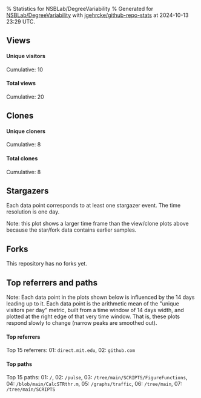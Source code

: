 % Statistics for NSBLab/DegreeVariability
% Generated for [NSBLab/DegreeVariability](https://github.com/NSBLab/DegreeVariability) with [jgehrcke/github-repo-stats](https://github.com/jgehrcke/github-repo-stats) at 2024-10-13 23:29 UTC.


## Views

#### Unique visitors
<div id="chart_views_unique" class="full-width-chart"></div>

Cumulative: 10

#### Total views
<div id="chart_views_total" class="full-width-chart"></div>

Cumulative: 20

<div class="pagebreak-for-print"> </div>

## Clones

#### Unique cloners
<div id="chart_clones_unique" class="full-width-chart"></div>

Cumulative: 8

#### Total clones
<div id="chart_clones_total" class="full-width-chart"></div>

Cumulative: 8



<div class="pagebreak-for-print"> </div>



## Stargazers

Each data point corresponds to at least one stargazer event.
The time resolution is one day.

<div id="chart_stargazers" class="full-width-chart"></div>


Note: this plot shows a larger time frame than the view/clone plots above because the star/fork data contains earlier samples.



## Forks

This repository has no forks yet.



<div class="pagebreak-for-print"> </div>



## Top referrers and paths


Note: Each data point in the plots shown below is influenced by the 14 days
leading up to it. Each data point is the arithmetic mean of the "unique
visitors per day" metric, built from a time window of 14 days width, and
plotted at the right edge of that very time window. That is, these plots
respond slowly to change (narrow peaks are smoothed out).




#### Top referrers


<div id="chart_referrers_top_n_alltime" class="full-width-chart"></div>

Top 15 referrers: 01: `direct.mit.edu`, 02: `github.com`





#### Top paths


<div id="chart_paths_top_n_alltime" class="full-width-chart"></div>

Top 15 paths: 01: `/`, 02: `/pulse`, 03: `/tree/main/SCRIPTS/FigureFunctions`, 04: `/blob/main/CalcSTRthr.m`, 05: `/graphs/traffic`, 06: `/tree/main`, 07: `/tree/main/SCRIPTS`


<script type="text/javascript">
    vegaEmbed('#chart_views_unique', {"$schema": "https://vega.github.io/schema/vega-lite/v4.17.0.json", "config": {"arc": {"fill": "#1b1e23"}, "area": {"fill": "#1b1e23"}, "axisBottom": {"domainColor": "#a9b4c4", "gridColor": "#a9b4c4", "labelColor": "#1b1e23", "labelFont": "relative-mono-11-pitch-pro, Menlo, monospace", "tickColor": "#a9b4c4", "titleColor": "#1b1e23", "titleFont": "relative-mono-11-pitch-pro, Menlo, monospace"}, "axisLeft": {"domainColor": "#a9b4c4", "gridColor": "#a9b4c4", "labelColor": "#1b1e23", "labelFont": "relative-mono-11-pitch-pro, Menlo, monospace", "tickColor": "#a9b4c4", "titleColor": "#1b1e23", "titleFont": "relative-mono-11-pitch-pro, Menlo, monospace"}, "axisX": {"grid": false}, "axisY": {"grid": false, "labelBound": true}, "background": "#FFFFFF", "group": {"fill": "#FFFFFF"}, "header": {"fontWeight": 400, "labelFont": "relative-mono-11-pitch-pro, Menlo, monospace", "titleFont": "relative-mono-11-pitch-pro, Menlo, monospace"}, "legend": {"labelFont": "relative-mono-11-pitch-pro, Menlo, monospace", "symbolSize": 200, "symbolType": "circle", "titleFont": "relative-mono-11-pitch-pro, Menlo, monospace"}, "line": {"color": "#1b1e23", "stroke": "#1b1e23"}, "path": {"stroke": "#1b1e23"}, "point": {"color": "#1b1e23", "cursor": "pointer", "filled": true, "size": 20}, "range": {"category": ["#85a2f7", "#ea9755", "#7eb36a", "#f07071", "#bc85d9", "#e587b6", "#a9b4c4", "#d4c05e", "#64b9c4"]}, "style": {"bar": {"fill": "#1b1e23"}, "text": {"font": "relative-mono-11-pitch-pro, Menlo, monospace", "fontWeight": 400}}, "symbol": {"shape": "circle"}, "title": {"anchor": "start", "font": "relative-mono-11-pitch-pro, Menlo, monospace", "fontWeight": 400}, "trail": {"color": "#1b1e23", "stroke": "#1b1e23"}, "view": {"stroke": null}}, "data": {"name": "data-707ba9d82045660513abde765f2f143c"}, "datasets": {"data-707ba9d82045660513abde765f2f143c": [{"time": "2024-07-26T00:00:00+00:00", "views_total": 1, "views_unique": 1}, {"time": "2024-07-31T00:00:00+00:00", "views_total": 3, "views_unique": 1}, {"time": "2024-08-07T00:00:00+00:00", "views_total": 1, "views_unique": 1}, {"time": "2024-08-13T00:00:00+00:00", "views_total": 1, "views_unique": 1}, {"time": "2024-08-15T00:00:00+00:00", "views_total": 0, "views_unique": 0}, {"time": "2024-08-16T00:00:00+00:00", "views_total": 0, "views_unique": 0}, {"time": "2024-08-18T00:00:00+00:00", "views_total": 0, "views_unique": 0}, {"time": "2024-08-26T00:00:00+00:00", "views_total": 9, "views_unique": 1}, {"time": "2024-08-29T00:00:00+00:00", "views_total": 0, "views_unique": 0}, {"time": "2024-09-10T00:00:00+00:00", "views_total": 2, "views_unique": 2}, {"time": "2024-09-18T00:00:00+00:00", "views_total": 1, "views_unique": 1}, {"time": "2024-09-19T00:00:00+00:00", "views_total": 2, "views_unique": 2}, {"time": "2024-09-30T00:00:00+00:00", "views_total": 0, "views_unique": 0}]}, "encoding": {"tooltip": [{"field": "views_unique", "format": ".1f", "title": "views (u)", "type": "quantitative"}, {"field": "time", "format": "%B %e, %Y", "title": "date", "type": "temporal"}], "x": {"axis": {"labelAngle": 25}, "field": "time", "scale": {"domain": ["2024-07-26", "2024-09-30"]}, "timeUnit": "yearmonthdate", "title": "date", "type": "temporal"}, "y": {"axis": {}, "field": "views_unique", "scale": {"domain": [0, 2.2], "type": "linear", "zero": true}, "title": "unique views per day", "type": "quantitative"}}, "height": 200, "mark": {"point": true, "type": "line"}, "padding": 10, "width": "container"}, {"actions": false, "renderer": "svg"}).catch(console.error);
vegaEmbed('#chart_views_total', {"$schema": "https://vega.github.io/schema/vega-lite/v4.17.0.json", "config": {"arc": {"fill": "#1b1e23"}, "area": {"fill": "#1b1e23"}, "axisBottom": {"domainColor": "#a9b4c4", "gridColor": "#a9b4c4", "labelColor": "#1b1e23", "labelFont": "relative-mono-11-pitch-pro, Menlo, monospace", "tickColor": "#a9b4c4", "titleColor": "#1b1e23", "titleFont": "relative-mono-11-pitch-pro, Menlo, monospace"}, "axisLeft": {"domainColor": "#a9b4c4", "gridColor": "#a9b4c4", "labelColor": "#1b1e23", "labelFont": "relative-mono-11-pitch-pro, Menlo, monospace", "tickColor": "#a9b4c4", "titleColor": "#1b1e23", "titleFont": "relative-mono-11-pitch-pro, Menlo, monospace"}, "axisX": {"grid": false}, "axisY": {"grid": false, "labelBound": true}, "background": "#FFFFFF", "group": {"fill": "#FFFFFF"}, "header": {"fontWeight": 400, "labelFont": "relative-mono-11-pitch-pro, Menlo, monospace", "titleFont": "relative-mono-11-pitch-pro, Menlo, monospace"}, "legend": {"labelFont": "relative-mono-11-pitch-pro, Menlo, monospace", "symbolSize": 200, "symbolType": "circle", "titleFont": "relative-mono-11-pitch-pro, Menlo, monospace"}, "line": {"color": "#1b1e23", "stroke": "#1b1e23"}, "path": {"stroke": "#1b1e23"}, "point": {"color": "#1b1e23", "cursor": "pointer", "filled": true, "size": 20}, "range": {"category": ["#85a2f7", "#ea9755", "#7eb36a", "#f07071", "#bc85d9", "#e587b6", "#a9b4c4", "#d4c05e", "#64b9c4"]}, "style": {"bar": {"fill": "#1b1e23"}, "text": {"font": "relative-mono-11-pitch-pro, Menlo, monospace", "fontWeight": 400}}, "symbol": {"shape": "circle"}, "title": {"anchor": "start", "font": "relative-mono-11-pitch-pro, Menlo, monospace", "fontWeight": 400}, "trail": {"color": "#1b1e23", "stroke": "#1b1e23"}, "view": {"stroke": null}}, "data": {"name": "data-707ba9d82045660513abde765f2f143c"}, "datasets": {"data-707ba9d82045660513abde765f2f143c": [{"time": "2024-07-26T00:00:00+00:00", "views_total": 1, "views_unique": 1}, {"time": "2024-07-31T00:00:00+00:00", "views_total": 3, "views_unique": 1}, {"time": "2024-08-07T00:00:00+00:00", "views_total": 1, "views_unique": 1}, {"time": "2024-08-13T00:00:00+00:00", "views_total": 1, "views_unique": 1}, {"time": "2024-08-15T00:00:00+00:00", "views_total": 0, "views_unique": 0}, {"time": "2024-08-16T00:00:00+00:00", "views_total": 0, "views_unique": 0}, {"time": "2024-08-18T00:00:00+00:00", "views_total": 0, "views_unique": 0}, {"time": "2024-08-26T00:00:00+00:00", "views_total": 9, "views_unique": 1}, {"time": "2024-08-29T00:00:00+00:00", "views_total": 0, "views_unique": 0}, {"time": "2024-09-10T00:00:00+00:00", "views_total": 2, "views_unique": 2}, {"time": "2024-09-18T00:00:00+00:00", "views_total": 1, "views_unique": 1}, {"time": "2024-09-19T00:00:00+00:00", "views_total": 2, "views_unique": 2}, {"time": "2024-09-30T00:00:00+00:00", "views_total": 0, "views_unique": 0}]}, "encoding": {"tooltip": [{"field": "views_total", "format": ".1f", "title": "views (t)", "type": "quantitative"}, {"field": "time", "format": "%B %e, %Y", "title": "date", "type": "temporal"}], "x": {"axis": {"labelAngle": 25}, "field": "time", "scale": {"domain": ["2024-07-26", "2024-09-30"]}, "timeUnit": "yearmonthdate", "title": "date", "type": "temporal"}, "y": {"axis": {}, "field": "views_total", "scale": {"domain": [0, 9.9], "type": "linear", "zero": true}, "title": "total views per day", "type": "quantitative"}}, "height": 200, "mark": {"point": true, "type": "line"}, "padding": 10, "width": "container"}, {"actions": false, "renderer": "svg"}).catch(console.error);
vegaEmbed('#chart_clones_unique', {"$schema": "https://vega.github.io/schema/vega-lite/v4.17.0.json", "config": {"arc": {"fill": "#1b1e23"}, "area": {"fill": "#1b1e23"}, "axisBottom": {"domainColor": "#a9b4c4", "gridColor": "#a9b4c4", "labelColor": "#1b1e23", "labelFont": "relative-mono-11-pitch-pro, Menlo, monospace", "tickColor": "#a9b4c4", "titleColor": "#1b1e23", "titleFont": "relative-mono-11-pitch-pro, Menlo, monospace"}, "axisLeft": {"domainColor": "#a9b4c4", "gridColor": "#a9b4c4", "labelColor": "#1b1e23", "labelFont": "relative-mono-11-pitch-pro, Menlo, monospace", "tickColor": "#a9b4c4", "titleColor": "#1b1e23", "titleFont": "relative-mono-11-pitch-pro, Menlo, monospace"}, "axisX": {"grid": false}, "axisY": {"grid": false, "labelBound": true}, "background": "#FFFFFF", "group": {"fill": "#FFFFFF"}, "header": {"fontWeight": 400, "labelFont": "relative-mono-11-pitch-pro, Menlo, monospace", "titleFont": "relative-mono-11-pitch-pro, Menlo, monospace"}, "legend": {"labelFont": "relative-mono-11-pitch-pro, Menlo, monospace", "symbolSize": 200, "symbolType": "circle", "titleFont": "relative-mono-11-pitch-pro, Menlo, monospace"}, "line": {"color": "#1b1e23", "stroke": "#1b1e23"}, "path": {"stroke": "#1b1e23"}, "point": {"color": "#1b1e23", "cursor": "pointer", "filled": true, "size": 20}, "range": {"category": ["#85a2f7", "#ea9755", "#7eb36a", "#f07071", "#bc85d9", "#e587b6", "#a9b4c4", "#d4c05e", "#64b9c4"]}, "style": {"bar": {"fill": "#1b1e23"}, "text": {"font": "relative-mono-11-pitch-pro, Menlo, monospace", "fontWeight": 400}}, "symbol": {"shape": "circle"}, "title": {"anchor": "start", "font": "relative-mono-11-pitch-pro, Menlo, monospace", "fontWeight": 400}, "trail": {"color": "#1b1e23", "stroke": "#1b1e23"}, "view": {"stroke": null}}, "data": {"name": "data-96c48ca873edc2c2f6a5132bfac34447"}, "datasets": {"data-96c48ca873edc2c2f6a5132bfac34447": [{"clones_total": 0, "clones_unique": 0, "time": "2024-07-26T00:00:00+00:00"}, {"clones_total": 2, "clones_unique": 2, "time": "2024-07-31T00:00:00+00:00"}, {"clones_total": 0, "clones_unique": 0, "time": "2024-08-07T00:00:00+00:00"}, {"clones_total": 0, "clones_unique": 0, "time": "2024-08-13T00:00:00+00:00"}, {"clones_total": 1, "clones_unique": 1, "time": "2024-08-15T00:00:00+00:00"}, {"clones_total": 1, "clones_unique": 1, "time": "2024-08-16T00:00:00+00:00"}, {"clones_total": 1, "clones_unique": 1, "time": "2024-08-18T00:00:00+00:00"}, {"clones_total": 0, "clones_unique": 0, "time": "2024-08-26T00:00:00+00:00"}, {"clones_total": 1, "clones_unique": 1, "time": "2024-08-29T00:00:00+00:00"}, {"clones_total": 1, "clones_unique": 1, "time": "2024-09-10T00:00:00+00:00"}, {"clones_total": 0, "clones_unique": 0, "time": "2024-09-18T00:00:00+00:00"}, {"clones_total": 0, "clones_unique": 0, "time": "2024-09-19T00:00:00+00:00"}, {"clones_total": 1, "clones_unique": 1, "time": "2024-09-30T00:00:00+00:00"}]}, "encoding": {"tooltip": [{"field": "clones_unique", "format": ".1f", "title": "clones (u)", "type": "quantitative"}, {"field": "time", "format": "%B %e, %Y", "title": "date", "type": "temporal"}], "x": {"axis": {"labelAngle": 25}, "field": "time", "scale": {"domain": ["2024-07-26", "2024-09-30"]}, "timeUnit": "yearmonthdate", "title": "date", "type": "temporal"}, "y": {"axis": {}, "field": "clones_unique", "scale": {"domain": [0, 2.2], "type": "linear", "zero": true}, "title": "unique clones per day", "type": "quantitative"}}, "height": 200, "mark": {"point": true, "type": "line"}, "padding": 10, "width": "container"}, {"actions": false, "renderer": "svg"}).catch(console.error);
vegaEmbed('#chart_clones_total', {"$schema": "https://vega.github.io/schema/vega-lite/v4.17.0.json", "config": {"arc": {"fill": "#1b1e23"}, "area": {"fill": "#1b1e23"}, "axisBottom": {"domainColor": "#a9b4c4", "gridColor": "#a9b4c4", "labelColor": "#1b1e23", "labelFont": "relative-mono-11-pitch-pro, Menlo, monospace", "tickColor": "#a9b4c4", "titleColor": "#1b1e23", "titleFont": "relative-mono-11-pitch-pro, Menlo, monospace"}, "axisLeft": {"domainColor": "#a9b4c4", "gridColor": "#a9b4c4", "labelColor": "#1b1e23", "labelFont": "relative-mono-11-pitch-pro, Menlo, monospace", "tickColor": "#a9b4c4", "titleColor": "#1b1e23", "titleFont": "relative-mono-11-pitch-pro, Menlo, monospace"}, "axisX": {"grid": false}, "axisY": {"grid": false, "labelBound": true}, "background": "#FFFFFF", "group": {"fill": "#FFFFFF"}, "header": {"fontWeight": 400, "labelFont": "relative-mono-11-pitch-pro, Menlo, monospace", "titleFont": "relative-mono-11-pitch-pro, Menlo, monospace"}, "legend": {"labelFont": "relative-mono-11-pitch-pro, Menlo, monospace", "symbolSize": 200, "symbolType": "circle", "titleFont": "relative-mono-11-pitch-pro, Menlo, monospace"}, "line": {"color": "#1b1e23", "stroke": "#1b1e23"}, "path": {"stroke": "#1b1e23"}, "point": {"color": "#1b1e23", "cursor": "pointer", "filled": true, "size": 20}, "range": {"category": ["#85a2f7", "#ea9755", "#7eb36a", "#f07071", "#bc85d9", "#e587b6", "#a9b4c4", "#d4c05e", "#64b9c4"]}, "style": {"bar": {"fill": "#1b1e23"}, "text": {"font": "relative-mono-11-pitch-pro, Menlo, monospace", "fontWeight": 400}}, "symbol": {"shape": "circle"}, "title": {"anchor": "start", "font": "relative-mono-11-pitch-pro, Menlo, monospace", "fontWeight": 400}, "trail": {"color": "#1b1e23", "stroke": "#1b1e23"}, "view": {"stroke": null}}, "data": {"name": "data-96c48ca873edc2c2f6a5132bfac34447"}, "datasets": {"data-96c48ca873edc2c2f6a5132bfac34447": [{"clones_total": 0, "clones_unique": 0, "time": "2024-07-26T00:00:00+00:00"}, {"clones_total": 2, "clones_unique": 2, "time": "2024-07-31T00:00:00+00:00"}, {"clones_total": 0, "clones_unique": 0, "time": "2024-08-07T00:00:00+00:00"}, {"clones_total": 0, "clones_unique": 0, "time": "2024-08-13T00:00:00+00:00"}, {"clones_total": 1, "clones_unique": 1, "time": "2024-08-15T00:00:00+00:00"}, {"clones_total": 1, "clones_unique": 1, "time": "2024-08-16T00:00:00+00:00"}, {"clones_total": 1, "clones_unique": 1, "time": "2024-08-18T00:00:00+00:00"}, {"clones_total": 0, "clones_unique": 0, "time": "2024-08-26T00:00:00+00:00"}, {"clones_total": 1, "clones_unique": 1, "time": "2024-08-29T00:00:00+00:00"}, {"clones_total": 1, "clones_unique": 1, "time": "2024-09-10T00:00:00+00:00"}, {"clones_total": 0, "clones_unique": 0, "time": "2024-09-18T00:00:00+00:00"}, {"clones_total": 0, "clones_unique": 0, "time": "2024-09-19T00:00:00+00:00"}, {"clones_total": 1, "clones_unique": 1, "time": "2024-09-30T00:00:00+00:00"}]}, "encoding": {"tooltip": [{"field": "clones_total", "format": ".1f", "title": "clones (t)", "type": "quantitative"}, {"field": "time", "format": "%B %e, %Y", "title": "date", "type": "temporal"}], "x": {"axis": {"labelAngle": 25}, "field": "time", "scale": {"domain": ["2024-07-26", "2024-09-30"]}, "timeUnit": "yearmonthdate", "title": "date", "type": "temporal"}, "y": {"axis": {}, "field": "clones_total", "scale": {"domain": [0, 2.2], "type": "linear", "zero": true}, "title": "total clones per day", "type": "quantitative"}}, "height": 200, "mark": {"point": true, "type": "line"}, "padding": 10, "width": "container"}, {"actions": false, "renderer": "svg"}).catch(console.error);
vegaEmbed('#chart_stargazers', {"$schema": "https://vega.github.io/schema/vega-lite/v4.17.0.json", "config": {"arc": {"fill": "#1b1e23"}, "area": {"fill": "#1b1e23"}, "axisBottom": {"domainColor": "#a9b4c4", "gridColor": "#a9b4c4", "labelColor": "#1b1e23", "labelFont": "relative-mono-11-pitch-pro, Menlo, monospace", "tickColor": "#a9b4c4", "titleColor": "#1b1e23", "titleFont": "relative-mono-11-pitch-pro, Menlo, monospace"}, "axisLeft": {"domainColor": "#a9b4c4", "gridColor": "#a9b4c4", "labelColor": "#1b1e23", "labelFont": "relative-mono-11-pitch-pro, Menlo, monospace", "tickColor": "#a9b4c4", "titleColor": "#1b1e23", "titleFont": "relative-mono-11-pitch-pro, Menlo, monospace"}, "axisX": {"grid": false}, "axisY": {"grid": false}, "background": "#FFFFFF", "group": {"fill": "#FFFFFF"}, "header": {"fontWeight": 400, "labelFont": "relative-mono-11-pitch-pro, Menlo, monospace", "titleFont": "relative-mono-11-pitch-pro, Menlo, monospace"}, "legend": {"labelFont": "relative-mono-11-pitch-pro, Menlo, monospace", "symbolSize": 200, "symbolType": "circle", "titleFont": "relative-mono-11-pitch-pro, Menlo, monospace"}, "line": {"color": "#1b1e23", "stroke": "#1b1e23"}, "path": {"stroke": "#1b1e23"}, "point": {"color": "#1b1e23", "cursor": "pointer", "filled": true, "size": 50}, "range": {"category": ["#85a2f7", "#ea9755", "#7eb36a", "#f07071", "#bc85d9", "#e587b6", "#a9b4c4", "#d4c05e", "#64b9c4"]}, "style": {"bar": {"fill": "#1b1e23"}, "text": {"font": "relative-mono-11-pitch-pro, Menlo, monospace", "fontWeight": 400}}, "symbol": {"shape": "circle"}, "title": {"anchor": "start", "font": "relative-mono-11-pitch-pro, Menlo, monospace", "fontWeight": 400}, "trail": {"color": "#1b1e23", "stroke": "#1b1e23"}, "view": {"stroke": null}}, "data": {"name": "data-482cf4c64f6d65605b66b4a8a4989384"}, "datasets": {"data-482cf4c64f6d65605b66b4a8a4989384": [{"stars_cumulative": 1, "time": "2022-12-20T23:50:21+00:00"}, {"stars_cumulative": 2, "time": "2024-04-17T08:27:23+00:00"}]}, "encoding": {"tooltip": [{"field": "stars_cumulative", "format": "d", "title": "stars", "type": "quantitative"}, {"field": "time", "format": "%B %e, %Y", "title": "date", "type": "temporal"}], "x": {"axis": {"labelAngle": 25}, "field": "time", "scale": {"domain": ["2022-12-20", "2024-09-30"]}, "timeUnit": "yearmonthdate", "title": "date", "type": "temporal"}, "y": {"field": "stars_cumulative", "scale": {"domain": [0, 2.2], "zero": true}, "title": "stargazer count (cumulative)", "type": "quantitative"}}, "height": 300, "mark": {"point": true, "type": "line"}, "padding": 10, "width": "container"}, {"actions": false, "renderer": "svg"}).catch(console.error);
vegaEmbed('#chart_referrers_top_n_alltime', {"$schema": "https://vega.github.io/schema/vega-lite/v4.17.0.json", "config": {"arc": {"fill": "#1b1e23"}, "area": {"fill": "#1b1e23"}, "axisBottom": {"domainColor": "#a9b4c4", "gridColor": "#a9b4c4", "labelColor": "#1b1e23", "labelFont": "relative-mono-11-pitch-pro, Menlo, monospace", "tickColor": "#a9b4c4", "titleColor": "#1b1e23", "titleFont": "relative-mono-11-pitch-pro, Menlo, monospace"}, "axisLeft": {"domainColor": "#a9b4c4", "gridColor": "#a9b4c4", "labelColor": "#1b1e23", "labelFont": "relative-mono-11-pitch-pro, Menlo, monospace", "tickColor": "#a9b4c4", "titleColor": "#1b1e23", "titleFont": "relative-mono-11-pitch-pro, Menlo, monospace"}, "axisX": {"grid": false}, "axisY": {"grid": false}, "background": "#FFFFFF", "group": {"fill": "#FFFFFF"}, "header": {"fontWeight": 400, "labelFont": "relative-mono-11-pitch-pro, Menlo, monospace", "titleFont": "relative-mono-11-pitch-pro, Menlo, monospace"}, "legend": {"labelFont": "relative-mono-11-pitch-pro, Menlo, monospace", "symbolSize": 200, "symbolType": "circle", "titleFont": "relative-mono-11-pitch-pro, Menlo, monospace"}, "line": {"color": "#1b1e23", "stroke": "#1b1e23"}, "path": {"stroke": "#1b1e23"}, "point": {"color": "#1b1e23", "cursor": "pointer", "filled": true, "size": 30}, "range": {"category": ["#85a2f7", "#ea9755", "#7eb36a", "#f07071", "#bc85d9", "#e587b6", "#a9b4c4", "#d4c05e", "#64b9c4"]}, "style": {"bar": {"fill": "#1b1e23"}, "text": {"font": "relative-mono-11-pitch-pro, Menlo, monospace", "fontWeight": 400}}, "symbol": {"shape": "circle"}, "title": {"anchor": "start", "font": "relative-mono-11-pitch-pro, Menlo, monospace", "fontWeight": 400}, "trail": {"color": "#1b1e23", "stroke": "#1b1e23"}, "view": {"stroke": null}}, "data": {"name": "data-c5f0b93d28d61420a8b649eec9a46c26"}, "datasets": {"data-c5f0b93d28d61420a8b649eec9a46c26": [{"referrer": "direct.mit.edu", "time": "2024-08-01T00:00:00+00:00", "views_unique": null, "views_unique_norm": null}, {"referrer": "direct.mit.edu", "time": "2024-08-02T00:00:00+00:00", "views_unique": null, "views_unique_norm": null}, {"referrer": "direct.mit.edu", "time": "2024-08-03T00:00:00+00:00", "views_unique": null, "views_unique_norm": null}, {"referrer": "direct.mit.edu", "time": "2024-08-04T00:00:00+00:00", "views_unique": null, "views_unique_norm": null}, {"referrer": "direct.mit.edu", "time": "2024-08-05T00:00:00+00:00", "views_unique": null, "views_unique_norm": null}, {"referrer": "direct.mit.edu", "time": "2024-08-06T00:00:00+00:00", "views_unique": null, "views_unique_norm": null}, {"referrer": "direct.mit.edu", "time": "2024-08-07T00:00:00+00:00", "views_unique": null, "views_unique_norm": null}, {"referrer": "direct.mit.edu", "time": "2024-08-08T00:00:00+00:00", "views_unique": null, "views_unique_norm": null}, {"referrer": "direct.mit.edu", "time": "2024-08-09T00:00:00+00:00", "views_unique": null, "views_unique_norm": null}, {"referrer": "direct.mit.edu", "time": "2024-08-10T00:00:00+00:00", "views_unique": null, "views_unique_norm": null}, {"referrer": "direct.mit.edu", "time": "2024-08-11T00:00:00+00:00", "views_unique": null, "views_unique_norm": null}, {"referrer": "direct.mit.edu", "time": "2024-08-12T00:00:00+00:00", "views_unique": null, "views_unique_norm": null}, {"referrer": "direct.mit.edu", "time": "2024-08-13T00:00:00+00:00", "views_unique": null, "views_unique_norm": null}, {"referrer": "direct.mit.edu", "time": "2024-08-15T00:00:00+00:00", "views_unique": null, "views_unique_norm": null}, {"referrer": "direct.mit.edu", "time": "2024-08-16T00:00:00+00:00", "views_unique": null, "views_unique_norm": null}, {"referrer": "direct.mit.edu", "time": "2024-08-17T00:00:00+00:00", "views_unique": null, "views_unique_norm": null}, {"referrer": "direct.mit.edu", "time": "2024-08-18T00:00:00+00:00", "views_unique": null, "views_unique_norm": null}, {"referrer": "direct.mit.edu", "time": "2024-08-19T00:00:00+00:00", "views_unique": null, "views_unique_norm": null}, {"referrer": "direct.mit.edu", "time": "2024-08-20T00:00:00+00:00", "views_unique": null, "views_unique_norm": null}, {"referrer": "direct.mit.edu", "time": "2024-08-21T00:00:00+00:00", "views_unique": null, "views_unique_norm": null}, {"referrer": "direct.mit.edu", "time": "2024-08-22T00:00:00+00:00", "views_unique": null, "views_unique_norm": null}, {"referrer": "direct.mit.edu", "time": "2024-08-23T00:00:00+00:00", "views_unique": null, "views_unique_norm": null}, {"referrer": "direct.mit.edu", "time": "2024-08-24T00:00:00+00:00", "views_unique": null, "views_unique_norm": null}, {"referrer": "direct.mit.edu", "time": "2024-08-25T00:00:00+00:00", "views_unique": null, "views_unique_norm": null}, {"referrer": "direct.mit.edu", "time": "2024-08-26T00:00:00+00:00", "views_unique": null, "views_unique_norm": null}, {"referrer": "direct.mit.edu", "time": "2024-08-27T00:00:00+00:00", "views_unique": 1.0, "views_unique_norm": 0.07142857142857142}, {"referrer": "direct.mit.edu", "time": "2024-08-28T00:00:00+00:00", "views_unique": 1.0, "views_unique_norm": 0.07142857142857142}, {"referrer": "direct.mit.edu", "time": "2024-08-29T00:00:00+00:00", "views_unique": 1.0, "views_unique_norm": 0.07142857142857142}, {"referrer": "direct.mit.edu", "time": "2024-08-30T00:00:00+00:00", "views_unique": 1.0, "views_unique_norm": 0.07142857142857142}, {"referrer": "direct.mit.edu", "time": "2024-08-31T00:00:00+00:00", "views_unique": 1.0, "views_unique_norm": 0.07142857142857142}, {"referrer": "direct.mit.edu", "time": "2024-09-01T00:00:00+00:00", "views_unique": 1.0, "views_unique_norm": 0.07142857142857142}, {"referrer": "direct.mit.edu", "time": "2024-09-02T00:00:00+00:00", "views_unique": 1.0, "views_unique_norm": 0.07142857142857142}, {"referrer": "direct.mit.edu", "time": "2024-09-03T00:00:00+00:00", "views_unique": 1.0, "views_unique_norm": 0.07142857142857142}, {"referrer": "direct.mit.edu", "time": "2024-09-04T00:00:00+00:00", "views_unique": 1.0, "views_unique_norm": 0.07142857142857142}, {"referrer": "direct.mit.edu", "time": "2024-09-05T00:00:00+00:00", "views_unique": 1.0, "views_unique_norm": 0.07142857142857142}, {"referrer": "direct.mit.edu", "time": "2024-09-06T00:00:00+00:00", "views_unique": 1.0, "views_unique_norm": 0.07142857142857142}, {"referrer": "direct.mit.edu", "time": "2024-09-07T00:00:00+00:00", "views_unique": 1.0, "views_unique_norm": 0.07142857142857142}, {"referrer": "direct.mit.edu", "time": "2024-09-08T00:00:00+00:00", "views_unique": 1.0, "views_unique_norm": 0.07142857142857142}, {"referrer": "github.com", "time": "2024-08-01T00:00:00+00:00", "views_unique": 1.0, "views_unique_norm": 0.07142857142857142}, {"referrer": "github.com", "time": "2024-08-02T00:00:00+00:00", "views_unique": 1.0, "views_unique_norm": 0.07142857142857142}, {"referrer": "github.com", "time": "2024-08-03T00:00:00+00:00", "views_unique": 1.0, "views_unique_norm": 0.07142857142857142}, {"referrer": "github.com", "time": "2024-08-04T00:00:00+00:00", "views_unique": 1.0, "views_unique_norm": 0.07142857142857142}, {"referrer": "github.com", "time": "2024-08-05T00:00:00+00:00", "views_unique": 1.0, "views_unique_norm": 0.07142857142857142}, {"referrer": "github.com", "time": "2024-08-06T00:00:00+00:00", "views_unique": 1.0, "views_unique_norm": 0.07142857142857142}, {"referrer": "github.com", "time": "2024-08-07T00:00:00+00:00", "views_unique": 1.0, "views_unique_norm": 0.07142857142857142}, {"referrer": "github.com", "time": "2024-08-08T00:00:00+00:00", "views_unique": 1.0, "views_unique_norm": 0.07142857142857142}, {"referrer": "github.com", "time": "2024-08-09T00:00:00+00:00", "views_unique": 1.0, "views_unique_norm": 0.07142857142857142}, {"referrer": "github.com", "time": "2024-08-10T00:00:00+00:00", "views_unique": 1.0, "views_unique_norm": 0.07142857142857142}, {"referrer": "github.com", "time": "2024-08-11T00:00:00+00:00", "views_unique": 1.0, "views_unique_norm": 0.07142857142857142}, {"referrer": "github.com", "time": "2024-08-12T00:00:00+00:00", "views_unique": 1.0, "views_unique_norm": 0.07142857142857142}, {"referrer": "github.com", "time": "2024-08-13T00:00:00+00:00", "views_unique": 1.0, "views_unique_norm": 0.07142857142857142}, {"referrer": "github.com", "time": "2024-08-15T00:00:00+00:00", "views_unique": 1.0, "views_unique_norm": 0.07142857142857142}, {"referrer": "github.com", "time": "2024-08-16T00:00:00+00:00", "views_unique": 1.0, "views_unique_norm": 0.07142857142857142}, {"referrer": "github.com", "time": "2024-08-17T00:00:00+00:00", "views_unique": 1.0, "views_unique_norm": 0.07142857142857142}, {"referrer": "github.com", "time": "2024-08-18T00:00:00+00:00", "views_unique": 1.0, "views_unique_norm": 0.07142857142857142}, {"referrer": "github.com", "time": "2024-08-19T00:00:00+00:00", "views_unique": 1.0, "views_unique_norm": 0.07142857142857142}, {"referrer": "github.com", "time": "2024-08-20T00:00:00+00:00", "views_unique": 1.0, "views_unique_norm": 0.07142857142857142}, {"referrer": "github.com", "time": "2024-08-21T00:00:00+00:00", "views_unique": 1.0, "views_unique_norm": 0.07142857142857142}, {"referrer": "github.com", "time": "2024-08-22T00:00:00+00:00", "views_unique": 1.0, "views_unique_norm": 0.07142857142857142}, {"referrer": "github.com", "time": "2024-08-23T00:00:00+00:00", "views_unique": 1.0, "views_unique_norm": 0.07142857142857142}, {"referrer": "github.com", "time": "2024-08-24T00:00:00+00:00", "views_unique": 1.0, "views_unique_norm": 0.07142857142857142}, {"referrer": "github.com", "time": "2024-08-25T00:00:00+00:00", "views_unique": 1.0, "views_unique_norm": 0.07142857142857142}, {"referrer": "github.com", "time": "2024-08-26T00:00:00+00:00", "views_unique": 1.0, "views_unique_norm": 0.07142857142857142}, {"referrer": "github.com", "time": "2024-08-27T00:00:00+00:00", "views_unique": null, "views_unique_norm": null}, {"referrer": "github.com", "time": "2024-08-28T00:00:00+00:00", "views_unique": null, "views_unique_norm": null}, {"referrer": "github.com", "time": "2024-08-29T00:00:00+00:00", "views_unique": null, "views_unique_norm": null}, {"referrer": "github.com", "time": "2024-08-30T00:00:00+00:00", "views_unique": null, "views_unique_norm": null}, {"referrer": "github.com", "time": "2024-08-31T00:00:00+00:00", "views_unique": null, "views_unique_norm": null}, {"referrer": "github.com", "time": "2024-09-01T00:00:00+00:00", "views_unique": null, "views_unique_norm": null}, {"referrer": "github.com", "time": "2024-09-02T00:00:00+00:00", "views_unique": null, "views_unique_norm": null}, {"referrer": "github.com", "time": "2024-09-03T00:00:00+00:00", "views_unique": null, "views_unique_norm": null}, {"referrer": "github.com", "time": "2024-09-04T00:00:00+00:00", "views_unique": null, "views_unique_norm": null}, {"referrer": "github.com", "time": "2024-09-05T00:00:00+00:00", "views_unique": null, "views_unique_norm": null}, {"referrer": "github.com", "time": "2024-09-06T00:00:00+00:00", "views_unique": null, "views_unique_norm": null}, {"referrer": "github.com", "time": "2024-09-07T00:00:00+00:00", "views_unique": null, "views_unique_norm": null}, {"referrer": "github.com", "time": "2024-09-08T00:00:00+00:00", "views_unique": null, "views_unique_norm": null}]}, "encoding": {"color": {"field": "referrer", "legend": {"direction": "vertical", "orient": "top", "title": "Legend:"}, "sort": {"field": "order"}, "type": "nominal"}, "tooltip": [{"field": "referrer", "type": "nominal"}, {"field": "views_unique_norm", "format": ".2f", "title": "views (14d mean)", "type": "quantitative"}, {"field": "time", "format": "%B %e, %Y", "title": "date", "type": "temporal"}], "x": {"axis": {"labelAngle": 25}, "field": "time", "scale": {"domain": ["2024-07-26", "2024-09-30"]}, "timeUnit": "yearmonthdate", "title": "date", "type": "temporal"}, "y": {"field": "views_unique_norm", "scale": {"domain": [0, 0.07857142857142857], "type": "linear", "zero": true}, "title": "unique visitors per day (mean from last 14 days)", "type": "quantitative"}}, "height": 300, "mark": {"point": true, "type": "line"}, "padding": 10, "width": "container"}, {"actions": false, "renderer": "svg"}).catch(console.error);
vegaEmbed('#chart_paths_top_n_alltime', {"$schema": "https://vega.github.io/schema/vega-lite/v4.17.0.json", "config": {"arc": {"fill": "#1b1e23"}, "area": {"fill": "#1b1e23"}, "axisBottom": {"domainColor": "#a9b4c4", "gridColor": "#a9b4c4", "labelColor": "#1b1e23", "labelFont": "relative-mono-11-pitch-pro, Menlo, monospace", "tickColor": "#a9b4c4", "titleColor": "#1b1e23", "titleFont": "relative-mono-11-pitch-pro, Menlo, monospace"}, "axisLeft": {"domainColor": "#a9b4c4", "gridColor": "#a9b4c4", "labelColor": "#1b1e23", "labelFont": "relative-mono-11-pitch-pro, Menlo, monospace", "tickColor": "#a9b4c4", "titleColor": "#1b1e23", "titleFont": "relative-mono-11-pitch-pro, Menlo, monospace"}, "axisX": {"grid": false}, "axisY": {"grid": false}, "background": "#FFFFFF", "group": {"fill": "#FFFFFF"}, "header": {"fontWeight": 400, "labelFont": "relative-mono-11-pitch-pro, Menlo, monospace", "titleFont": "relative-mono-11-pitch-pro, Menlo, monospace"}, "legend": {"labelFont": "relative-mono-11-pitch-pro, Menlo, monospace", "symbolSize": 200, "symbolType": "circle", "titleFont": "relative-mono-11-pitch-pro, Menlo, monospace"}, "line": {"color": "#1b1e23", "stroke": "#1b1e23"}, "path": {"stroke": "#1b1e23"}, "point": {"color": "#1b1e23", "cursor": "pointer", "filled": true, "size": 30}, "range": {"category": ["#85a2f7", "#ea9755", "#7eb36a", "#f07071", "#bc85d9", "#e587b6", "#a9b4c4", "#d4c05e", "#64b9c4"]}, "style": {"bar": {"fill": "#1b1e23"}, "text": {"font": "relative-mono-11-pitch-pro, Menlo, monospace", "fontWeight": 400}}, "symbol": {"shape": "circle"}, "title": {"anchor": "start", "font": "relative-mono-11-pitch-pro, Menlo, monospace", "fontWeight": 400}, "trail": {"color": "#1b1e23", "stroke": "#1b1e23"}, "view": {"stroke": null}}, "data": {"name": "data-69b8efee810a4a4257a248453215681c"}, "datasets": {"data-69b8efee810a4a4257a248453215681c": [{"path": "/", "time": "2024-08-01T00:00:00+00:00", "views_unique": 2.0, "views_unique_norm": 0.14285714285714285}, {"path": "/", "time": "2024-08-02T00:00:00+00:00", "views_unique": 2.0, "views_unique_norm": 0.14285714285714285}, {"path": "/", "time": "2024-08-03T00:00:00+00:00", "views_unique": 2.0, "views_unique_norm": 0.14285714285714285}, {"path": "/", "time": "2024-08-04T00:00:00+00:00", "views_unique": 2.0, "views_unique_norm": 0.14285714285714285}, {"path": "/", "time": "2024-08-05T00:00:00+00:00", "views_unique": 2.0, "views_unique_norm": 0.14285714285714285}, {"path": "/", "time": "2024-08-06T00:00:00+00:00", "views_unique": 2.0, "views_unique_norm": 0.14285714285714285}, {"path": "/", "time": "2024-08-07T00:00:00+00:00", "views_unique": 2.0, "views_unique_norm": 0.14285714285714285}, {"path": "/", "time": "2024-08-08T00:00:00+00:00", "views_unique": 3.0, "views_unique_norm": 0.21428571428571427}, {"path": "/", "time": "2024-08-09T00:00:00+00:00", "views_unique": 2.0, "views_unique_norm": 0.14285714285714285}, {"path": "/", "time": "2024-08-10T00:00:00+00:00", "views_unique": 2.0, "views_unique_norm": 0.14285714285714285}, {"path": "/", "time": "2024-08-11T00:00:00+00:00", "views_unique": 2.0, "views_unique_norm": 0.14285714285714285}, {"path": "/", "time": "2024-08-12T00:00:00+00:00", "views_unique": 2.0, "views_unique_norm": 0.14285714285714285}, {"path": "/", "time": "2024-08-13T00:00:00+00:00", "views_unique": 2.0, "views_unique_norm": 0.14285714285714285}, {"path": "/", "time": "2024-08-15T00:00:00+00:00", "views_unique": 2.0, "views_unique_norm": 0.14285714285714285}, {"path": "/", "time": "2024-08-16T00:00:00+00:00", "views_unique": 2.0, "views_unique_norm": 0.14285714285714285}, {"path": "/", "time": "2024-08-17T00:00:00+00:00", "views_unique": 2.0, "views_unique_norm": 0.14285714285714285}, {"path": "/", "time": "2024-08-18T00:00:00+00:00", "views_unique": 2.0, "views_unique_norm": 0.14285714285714285}, {"path": "/", "time": "2024-08-19T00:00:00+00:00", "views_unique": 2.0, "views_unique_norm": 0.14285714285714285}, {"path": "/", "time": "2024-08-20T00:00:00+00:00", "views_unique": 2.0, "views_unique_norm": 0.14285714285714285}, {"path": "/", "time": "2024-08-21T00:00:00+00:00", "views_unique": 1.0, "views_unique_norm": 0.07142857142857142}, {"path": "/", "time": "2024-08-22T00:00:00+00:00", "views_unique": 1.0, "views_unique_norm": 0.07142857142857142}, {"path": "/", "time": "2024-08-23T00:00:00+00:00", "views_unique": 1.0, "views_unique_norm": 0.07142857142857142}, {"path": "/", "time": "2024-08-24T00:00:00+00:00", "views_unique": 1.0, "views_unique_norm": 0.07142857142857142}, {"path": "/", "time": "2024-08-25T00:00:00+00:00", "views_unique": 1.0, "views_unique_norm": 0.07142857142857142}, {"path": "/", "time": "2024-08-26T00:00:00+00:00", "views_unique": 1.0, "views_unique_norm": 0.07142857142857142}, {"path": "/", "time": "2024-08-27T00:00:00+00:00", "views_unique": 1.0, "views_unique_norm": 0.07142857142857142}, {"path": "/", "time": "2024-08-28T00:00:00+00:00", "views_unique": 1.0, "views_unique_norm": 0.07142857142857142}, {"path": "/", "time": "2024-08-29T00:00:00+00:00", "views_unique": 1.0, "views_unique_norm": 0.07142857142857142}, {"path": "/", "time": "2024-08-30T00:00:00+00:00", "views_unique": 1.0, "views_unique_norm": 0.07142857142857142}, {"path": "/", "time": "2024-08-31T00:00:00+00:00", "views_unique": 1.0, "views_unique_norm": 0.07142857142857142}, {"path": "/", "time": "2024-09-01T00:00:00+00:00", "views_unique": 1.0, "views_unique_norm": 0.07142857142857142}, {"path": "/", "time": "2024-09-02T00:00:00+00:00", "views_unique": 1.0, "views_unique_norm": 0.07142857142857142}, {"path": "/", "time": "2024-09-03T00:00:00+00:00", "views_unique": 1.0, "views_unique_norm": 0.07142857142857142}, {"path": "/", "time": "2024-09-04T00:00:00+00:00", "views_unique": 1.0, "views_unique_norm": 0.07142857142857142}, {"path": "/", "time": "2024-09-05T00:00:00+00:00", "views_unique": 1.0, "views_unique_norm": 0.07142857142857142}, {"path": "/", "time": "2024-09-06T00:00:00+00:00", "views_unique": 1.0, "views_unique_norm": 0.07142857142857142}, {"path": "/", "time": "2024-09-07T00:00:00+00:00", "views_unique": 1.0, "views_unique_norm": 0.07142857142857142}, {"path": "/", "time": "2024-09-08T00:00:00+00:00", "views_unique": 1.0, "views_unique_norm": 0.07142857142857142}, {"path": "/", "time": "2024-09-11T00:00:00+00:00", "views_unique": 2.0, "views_unique_norm": 0.14285714285714285}, {"path": "/", "time": "2024-09-12T00:00:00+00:00", "views_unique": 2.0, "views_unique_norm": 0.14285714285714285}, {"path": "/", "time": "2024-09-13T00:00:00+00:00", "views_unique": 2.0, "views_unique_norm": 0.14285714285714285}, {"path": "/", "time": "2024-09-14T00:00:00+00:00", "views_unique": 2.0, "views_unique_norm": 0.14285714285714285}, {"path": "/", "time": "2024-09-15T00:00:00+00:00", "views_unique": 2.0, "views_unique_norm": 0.14285714285714285}, {"path": "/", "time": "2024-09-16T00:00:00+00:00", "views_unique": 2.0, "views_unique_norm": 0.14285714285714285}, {"path": "/", "time": "2024-09-17T00:00:00+00:00", "views_unique": 2.0, "views_unique_norm": 0.14285714285714285}, {"path": "/", "time": "2024-09-18T00:00:00+00:00", "views_unique": 2.0, "views_unique_norm": 0.14285714285714285}, {"path": "/", "time": "2024-09-19T00:00:00+00:00", "views_unique": 3.0, "views_unique_norm": 0.21428571428571427}, {"path": "/", "time": "2024-09-20T00:00:00+00:00", "views_unique": 5.0, "views_unique_norm": 0.35714285714285715}, {"path": "/", "time": "2024-09-21T00:00:00+00:00", "views_unique": 5.0, "views_unique_norm": 0.35714285714285715}, {"path": "/", "time": "2024-09-22T00:00:00+00:00", "views_unique": 5.0, "views_unique_norm": 0.35714285714285715}, {"path": "/", "time": "2024-09-23T00:00:00+00:00", "views_unique": 5.0, "views_unique_norm": 0.35714285714285715}, {"path": "/", "time": "2024-09-24T00:00:00+00:00", "views_unique": 3.0, "views_unique_norm": 0.21428571428571427}, {"path": "/", "time": "2024-09-25T00:00:00+00:00", "views_unique": 3.0, "views_unique_norm": 0.21428571428571427}, {"path": "/", "time": "2024-09-26T00:00:00+00:00", "views_unique": 3.0, "views_unique_norm": 0.21428571428571427}, {"path": "/", "time": "2024-09-27T00:00:00+00:00", "views_unique": 3.0, "views_unique_norm": 0.21428571428571427}, {"path": "/", "time": "2024-09-28T00:00:00+00:00", "views_unique": 3.0, "views_unique_norm": 0.21428571428571427}, {"path": "/", "time": "2024-09-29T00:00:00+00:00", "views_unique": 3.0, "views_unique_norm": 0.21428571428571427}, {"path": "/", "time": "2024-09-30T00:00:00+00:00", "views_unique": 3.0, "views_unique_norm": 0.21428571428571427}, {"path": "/", "time": "2024-10-01T00:00:00+00:00", "views_unique": 3.0, "views_unique_norm": 0.21428571428571427}, {"path": "/", "time": "2024-10-02T00:00:00+00:00", "views_unique": 2.0, "views_unique_norm": 0.14285714285714285}, {"path": "/pulse", "time": "2024-08-01T00:00:00+00:00", "views_unique": 1.0, "views_unique_norm": 0.07142857142857142}, {"path": "/pulse", "time": "2024-08-02T00:00:00+00:00", "views_unique": 1.0, "views_unique_norm": 0.07142857142857142}, {"path": "/pulse", "time": "2024-08-03T00:00:00+00:00", "views_unique": 1.0, "views_unique_norm": 0.07142857142857142}, {"path": "/pulse", "time": "2024-08-04T00:00:00+00:00", "views_unique": 1.0, "views_unique_norm": 0.07142857142857142}, {"path": "/pulse", "time": "2024-08-05T00:00:00+00:00", "views_unique": 1.0, "views_unique_norm": 0.07142857142857142}, {"path": "/pulse", "time": "2024-08-06T00:00:00+00:00", "views_unique": 1.0, "views_unique_norm": 0.07142857142857142}, {"path": "/pulse", "time": "2024-08-07T00:00:00+00:00", "views_unique": 1.0, "views_unique_norm": 0.07142857142857142}, {"path": "/pulse", "time": "2024-08-08T00:00:00+00:00", "views_unique": 1.0, "views_unique_norm": 0.07142857142857142}, {"path": "/pulse", "time": "2024-08-09T00:00:00+00:00", "views_unique": 1.0, "views_unique_norm": 0.07142857142857142}, {"path": "/pulse", "time": "2024-08-10T00:00:00+00:00", "views_unique": 1.0, "views_unique_norm": 0.07142857142857142}, {"path": "/pulse", "time": "2024-08-11T00:00:00+00:00", "views_unique": 1.0, "views_unique_norm": 0.07142857142857142}, {"path": "/pulse", "time": "2024-08-12T00:00:00+00:00", "views_unique": 1.0, "views_unique_norm": 0.07142857142857142}, {"path": "/pulse", "time": "2024-08-13T00:00:00+00:00", "views_unique": 1.0, "views_unique_norm": 0.07142857142857142}, {"path": "/pulse", "time": "2024-08-15T00:00:00+00:00", "views_unique": null, "views_unique_norm": null}, {"path": "/pulse", "time": "2024-08-16T00:00:00+00:00", "views_unique": null, "views_unique_norm": null}, {"path": "/pulse", "time": "2024-08-17T00:00:00+00:00", "views_unique": null, "views_unique_norm": null}, {"path": "/pulse", "time": "2024-08-18T00:00:00+00:00", "views_unique": null, "views_unique_norm": null}, {"path": "/pulse", "time": "2024-08-19T00:00:00+00:00", "views_unique": null, "views_unique_norm": null}, {"path": "/pulse", "time": "2024-08-20T00:00:00+00:00", "views_unique": null, "views_unique_norm": null}, {"path": "/pulse", "time": "2024-08-21T00:00:00+00:00", "views_unique": null, "views_unique_norm": null}, {"path": "/pulse", "time": "2024-08-22T00:00:00+00:00", "views_unique": null, "views_unique_norm": null}, {"path": "/pulse", "time": "2024-08-23T00:00:00+00:00", "views_unique": null, "views_unique_norm": null}, {"path": "/pulse", "time": "2024-08-24T00:00:00+00:00", "views_unique": null, "views_unique_norm": null}, {"path": "/pulse", "time": "2024-08-25T00:00:00+00:00", "views_unique": null, "views_unique_norm": null}, {"path": "/pulse", "time": "2024-08-26T00:00:00+00:00", "views_unique": null, "views_unique_norm": null}, {"path": "/pulse", "time": "2024-08-27T00:00:00+00:00", "views_unique": null, "views_unique_norm": null}, {"path": "/pulse", "time": "2024-08-28T00:00:00+00:00", "views_unique": null, "views_unique_norm": null}, {"path": "/pulse", "time": "2024-08-29T00:00:00+00:00", "views_unique": null, "views_unique_norm": null}, {"path": "/pulse", "time": "2024-08-30T00:00:00+00:00", "views_unique": null, "views_unique_norm": null}, {"path": "/pulse", "time": "2024-08-31T00:00:00+00:00", "views_unique": null, "views_unique_norm": null}, {"path": "/pulse", "time": "2024-09-01T00:00:00+00:00", "views_unique": null, "views_unique_norm": null}, {"path": "/pulse", "time": "2024-09-02T00:00:00+00:00", "views_unique": null, "views_unique_norm": null}, {"path": "/pulse", "time": "2024-09-03T00:00:00+00:00", "views_unique": null, "views_unique_norm": null}, {"path": "/pulse", "time": "2024-09-04T00:00:00+00:00", "views_unique": null, "views_unique_norm": null}, {"path": "/pulse", "time": "2024-09-05T00:00:00+00:00", "views_unique": null, "views_unique_norm": null}, {"path": "/pulse", "time": "2024-09-06T00:00:00+00:00", "views_unique": null, "views_unique_norm": null}, {"path": "/pulse", "time": "2024-09-07T00:00:00+00:00", "views_unique": null, "views_unique_norm": null}, {"path": "/pulse", "time": "2024-09-08T00:00:00+00:00", "views_unique": null, "views_unique_norm": null}, {"path": "/pulse", "time": "2024-09-11T00:00:00+00:00", "views_unique": null, "views_unique_norm": null}, {"path": "/pulse", "time": "2024-09-12T00:00:00+00:00", "views_unique": null, "views_unique_norm": null}, {"path": "/pulse", "time": "2024-09-13T00:00:00+00:00", "views_unique": null, "views_unique_norm": null}, {"path": "/pulse", "time": "2024-09-14T00:00:00+00:00", "views_unique": null, "views_unique_norm": null}, {"path": "/pulse", "time": "2024-09-15T00:00:00+00:00", "views_unique": null, "views_unique_norm": null}, {"path": "/pulse", "time": "2024-09-16T00:00:00+00:00", "views_unique": null, "views_unique_norm": null}, {"path": "/pulse", "time": "2024-09-17T00:00:00+00:00", "views_unique": null, "views_unique_norm": null}, {"path": "/pulse", "time": "2024-09-18T00:00:00+00:00", "views_unique": null, "views_unique_norm": null}, {"path": "/pulse", "time": "2024-09-19T00:00:00+00:00", "views_unique": null, "views_unique_norm": null}, {"path": "/pulse", "time": "2024-09-20T00:00:00+00:00", "views_unique": null, "views_unique_norm": null}, {"path": "/pulse", "time": "2024-09-21T00:00:00+00:00", "views_unique": null, "views_unique_norm": null}, {"path": "/pulse", "time": "2024-09-22T00:00:00+00:00", "views_unique": null, "views_unique_norm": null}, {"path": "/pulse", "time": "2024-09-23T00:00:00+00:00", "views_unique": null, "views_unique_norm": null}, {"path": "/pulse", "time": "2024-09-24T00:00:00+00:00", "views_unique": null, "views_unique_norm": null}, {"path": "/pulse", "time": "2024-09-25T00:00:00+00:00", "views_unique": null, "views_unique_norm": null}, {"path": "/pulse", "time": "2024-09-26T00:00:00+00:00", "views_unique": null, "views_unique_norm": null}, {"path": "/pulse", "time": "2024-09-27T00:00:00+00:00", "views_unique": null, "views_unique_norm": null}, {"path": "/pulse", "time": "2024-09-28T00:00:00+00:00", "views_unique": null, "views_unique_norm": null}, {"path": "/pulse", "time": "2024-09-29T00:00:00+00:00", "views_unique": null, "views_unique_norm": null}, {"path": "/pulse", "time": "2024-09-30T00:00:00+00:00", "views_unique": null, "views_unique_norm": null}, {"path": "/pulse", "time": "2024-10-01T00:00:00+00:00", "views_unique": null, "views_unique_norm": null}, {"path": "/pulse", "time": "2024-10-02T00:00:00+00:00", "views_unique": null, "views_unique_norm": null}, {"path": "/tree/main/SCRIPTS/FigureFunctions", "time": "2024-08-01T00:00:00+00:00", "views_unique": null, "views_unique_norm": null}, {"path": "/tree/main/SCRIPTS/FigureFunctions", "time": "2024-08-02T00:00:00+00:00", "views_unique": null, "views_unique_norm": null}, {"path": "/tree/main/SCRIPTS/FigureFunctions", "time": "2024-08-03T00:00:00+00:00", "views_unique": null, "views_unique_norm": null}, {"path": "/tree/main/SCRIPTS/FigureFunctions", "time": "2024-08-04T00:00:00+00:00", "views_unique": null, "views_unique_norm": null}, {"path": "/tree/main/SCRIPTS/FigureFunctions", "time": "2024-08-05T00:00:00+00:00", "views_unique": null, "views_unique_norm": null}, {"path": "/tree/main/SCRIPTS/FigureFunctions", "time": "2024-08-06T00:00:00+00:00", "views_unique": null, "views_unique_norm": null}, {"path": "/tree/main/SCRIPTS/FigureFunctions", "time": "2024-08-07T00:00:00+00:00", "views_unique": null, "views_unique_norm": null}, {"path": "/tree/main/SCRIPTS/FigureFunctions", "time": "2024-08-08T00:00:00+00:00", "views_unique": null, "views_unique_norm": null}, {"path": "/tree/main/SCRIPTS/FigureFunctions", "time": "2024-08-09T00:00:00+00:00", "views_unique": null, "views_unique_norm": null}, {"path": "/tree/main/SCRIPTS/FigureFunctions", "time": "2024-08-10T00:00:00+00:00", "views_unique": null, "views_unique_norm": null}, {"path": "/tree/main/SCRIPTS/FigureFunctions", "time": "2024-08-11T00:00:00+00:00", "views_unique": null, "views_unique_norm": null}, {"path": "/tree/main/SCRIPTS/FigureFunctions", "time": "2024-08-12T00:00:00+00:00", "views_unique": null, "views_unique_norm": null}, {"path": "/tree/main/SCRIPTS/FigureFunctions", "time": "2024-08-13T00:00:00+00:00", "views_unique": null, "views_unique_norm": null}, {"path": "/tree/main/SCRIPTS/FigureFunctions", "time": "2024-08-15T00:00:00+00:00", "views_unique": null, "views_unique_norm": null}, {"path": "/tree/main/SCRIPTS/FigureFunctions", "time": "2024-08-16T00:00:00+00:00", "views_unique": null, "views_unique_norm": null}, {"path": "/tree/main/SCRIPTS/FigureFunctions", "time": "2024-08-17T00:00:00+00:00", "views_unique": null, "views_unique_norm": null}, {"path": "/tree/main/SCRIPTS/FigureFunctions", "time": "2024-08-18T00:00:00+00:00", "views_unique": null, "views_unique_norm": null}, {"path": "/tree/main/SCRIPTS/FigureFunctions", "time": "2024-08-19T00:00:00+00:00", "views_unique": null, "views_unique_norm": null}, {"path": "/tree/main/SCRIPTS/FigureFunctions", "time": "2024-08-20T00:00:00+00:00", "views_unique": null, "views_unique_norm": null}, {"path": "/tree/main/SCRIPTS/FigureFunctions", "time": "2024-08-21T00:00:00+00:00", "views_unique": null, "views_unique_norm": null}, {"path": "/tree/main/SCRIPTS/FigureFunctions", "time": "2024-08-22T00:00:00+00:00", "views_unique": null, "views_unique_norm": null}, {"path": "/tree/main/SCRIPTS/FigureFunctions", "time": "2024-08-23T00:00:00+00:00", "views_unique": null, "views_unique_norm": null}, {"path": "/tree/main/SCRIPTS/FigureFunctions", "time": "2024-08-24T00:00:00+00:00", "views_unique": null, "views_unique_norm": null}, {"path": "/tree/main/SCRIPTS/FigureFunctions", "time": "2024-08-25T00:00:00+00:00", "views_unique": null, "views_unique_norm": null}, {"path": "/tree/main/SCRIPTS/FigureFunctions", "time": "2024-08-26T00:00:00+00:00", "views_unique": null, "views_unique_norm": null}, {"path": "/tree/main/SCRIPTS/FigureFunctions", "time": "2024-08-27T00:00:00+00:00", "views_unique": 1.0, "views_unique_norm": 0.07142857142857142}, {"path": "/tree/main/SCRIPTS/FigureFunctions", "time": "2024-08-28T00:00:00+00:00", "views_unique": 1.0, "views_unique_norm": 0.07142857142857142}, {"path": "/tree/main/SCRIPTS/FigureFunctions", "time": "2024-08-29T00:00:00+00:00", "views_unique": 1.0, "views_unique_norm": 0.07142857142857142}, {"path": "/tree/main/SCRIPTS/FigureFunctions", "time": "2024-08-30T00:00:00+00:00", "views_unique": 1.0, "views_unique_norm": 0.07142857142857142}, {"path": "/tree/main/SCRIPTS/FigureFunctions", "time": "2024-08-31T00:00:00+00:00", "views_unique": 1.0, "views_unique_norm": 0.07142857142857142}, {"path": "/tree/main/SCRIPTS/FigureFunctions", "time": "2024-09-01T00:00:00+00:00", "views_unique": 1.0, "views_unique_norm": 0.07142857142857142}, {"path": "/tree/main/SCRIPTS/FigureFunctions", "time": "2024-09-02T00:00:00+00:00", "views_unique": 1.0, "views_unique_norm": 0.07142857142857142}, {"path": "/tree/main/SCRIPTS/FigureFunctions", "time": "2024-09-03T00:00:00+00:00", "views_unique": 1.0, "views_unique_norm": 0.07142857142857142}, {"path": "/tree/main/SCRIPTS/FigureFunctions", "time": "2024-09-04T00:00:00+00:00", "views_unique": 1.0, "views_unique_norm": 0.07142857142857142}, {"path": "/tree/main/SCRIPTS/FigureFunctions", "time": "2024-09-05T00:00:00+00:00", "views_unique": 1.0, "views_unique_norm": 0.07142857142857142}, {"path": "/tree/main/SCRIPTS/FigureFunctions", "time": "2024-09-06T00:00:00+00:00", "views_unique": 1.0, "views_unique_norm": 0.07142857142857142}, {"path": "/tree/main/SCRIPTS/FigureFunctions", "time": "2024-09-07T00:00:00+00:00", "views_unique": 1.0, "views_unique_norm": 0.07142857142857142}, {"path": "/tree/main/SCRIPTS/FigureFunctions", "time": "2024-09-08T00:00:00+00:00", "views_unique": 1.0, "views_unique_norm": 0.07142857142857142}, {"path": "/tree/main/SCRIPTS/FigureFunctions", "time": "2024-09-11T00:00:00+00:00", "views_unique": null, "views_unique_norm": null}, {"path": "/tree/main/SCRIPTS/FigureFunctions", "time": "2024-09-12T00:00:00+00:00", "views_unique": null, "views_unique_norm": null}, {"path": "/tree/main/SCRIPTS/FigureFunctions", "time": "2024-09-13T00:00:00+00:00", "views_unique": null, "views_unique_norm": null}, {"path": "/tree/main/SCRIPTS/FigureFunctions", "time": "2024-09-14T00:00:00+00:00", "views_unique": null, "views_unique_norm": null}, {"path": "/tree/main/SCRIPTS/FigureFunctions", "time": "2024-09-15T00:00:00+00:00", "views_unique": null, "views_unique_norm": null}, {"path": "/tree/main/SCRIPTS/FigureFunctions", "time": "2024-09-16T00:00:00+00:00", "views_unique": null, "views_unique_norm": null}, {"path": "/tree/main/SCRIPTS/FigureFunctions", "time": "2024-09-17T00:00:00+00:00", "views_unique": null, "views_unique_norm": null}, {"path": "/tree/main/SCRIPTS/FigureFunctions", "time": "2024-09-18T00:00:00+00:00", "views_unique": null, "views_unique_norm": null}, {"path": "/tree/main/SCRIPTS/FigureFunctions", "time": "2024-09-19T00:00:00+00:00", "views_unique": null, "views_unique_norm": null}, {"path": "/tree/main/SCRIPTS/FigureFunctions", "time": "2024-09-20T00:00:00+00:00", "views_unique": null, "views_unique_norm": null}, {"path": "/tree/main/SCRIPTS/FigureFunctions", "time": "2024-09-21T00:00:00+00:00", "views_unique": null, "views_unique_norm": null}, {"path": "/tree/main/SCRIPTS/FigureFunctions", "time": "2024-09-22T00:00:00+00:00", "views_unique": null, "views_unique_norm": null}, {"path": "/tree/main/SCRIPTS/FigureFunctions", "time": "2024-09-23T00:00:00+00:00", "views_unique": null, "views_unique_norm": null}, {"path": "/tree/main/SCRIPTS/FigureFunctions", "time": "2024-09-24T00:00:00+00:00", "views_unique": null, "views_unique_norm": null}, {"path": "/tree/main/SCRIPTS/FigureFunctions", "time": "2024-09-25T00:00:00+00:00", "views_unique": null, "views_unique_norm": null}, {"path": "/tree/main/SCRIPTS/FigureFunctions", "time": "2024-09-26T00:00:00+00:00", "views_unique": null, "views_unique_norm": null}, {"path": "/tree/main/SCRIPTS/FigureFunctions", "time": "2024-09-27T00:00:00+00:00", "views_unique": null, "views_unique_norm": null}, {"path": "/tree/main/SCRIPTS/FigureFunctions", "time": "2024-09-28T00:00:00+00:00", "views_unique": null, "views_unique_norm": null}, {"path": "/tree/main/SCRIPTS/FigureFunctions", "time": "2024-09-29T00:00:00+00:00", "views_unique": null, "views_unique_norm": null}, {"path": "/tree/main/SCRIPTS/FigureFunctions", "time": "2024-09-30T00:00:00+00:00", "views_unique": null, "views_unique_norm": null}, {"path": "/tree/main/SCRIPTS/FigureFunctions", "time": "2024-10-01T00:00:00+00:00", "views_unique": null, "views_unique_norm": null}, {"path": "/tree/main/SCRIPTS/FigureFunctions", "time": "2024-10-02T00:00:00+00:00", "views_unique": null, "views_unique_norm": null}, {"path": "/blob/main/CalcSTRthr.m", "time": "2024-08-01T00:00:00+00:00", "views_unique": null, "views_unique_norm": null}, {"path": "/blob/main/CalcSTRthr.m", "time": "2024-08-02T00:00:00+00:00", "views_unique": null, "views_unique_norm": null}, {"path": "/blob/main/CalcSTRthr.m", "time": "2024-08-03T00:00:00+00:00", "views_unique": null, "views_unique_norm": null}, {"path": "/blob/main/CalcSTRthr.m", "time": "2024-08-04T00:00:00+00:00", "views_unique": null, "views_unique_norm": null}, {"path": "/blob/main/CalcSTRthr.m", "time": "2024-08-05T00:00:00+00:00", "views_unique": null, "views_unique_norm": null}, {"path": "/blob/main/CalcSTRthr.m", "time": "2024-08-06T00:00:00+00:00", "views_unique": null, "views_unique_norm": null}, {"path": "/blob/main/CalcSTRthr.m", "time": "2024-08-07T00:00:00+00:00", "views_unique": null, "views_unique_norm": null}, {"path": "/blob/main/CalcSTRthr.m", "time": "2024-08-08T00:00:00+00:00", "views_unique": null, "views_unique_norm": null}, {"path": "/blob/main/CalcSTRthr.m", "time": "2024-08-09T00:00:00+00:00", "views_unique": null, "views_unique_norm": null}, {"path": "/blob/main/CalcSTRthr.m", "time": "2024-08-10T00:00:00+00:00", "views_unique": null, "views_unique_norm": null}, {"path": "/blob/main/CalcSTRthr.m", "time": "2024-08-11T00:00:00+00:00", "views_unique": null, "views_unique_norm": null}, {"path": "/blob/main/CalcSTRthr.m", "time": "2024-08-12T00:00:00+00:00", "views_unique": null, "views_unique_norm": null}, {"path": "/blob/main/CalcSTRthr.m", "time": "2024-08-13T00:00:00+00:00", "views_unique": null, "views_unique_norm": null}, {"path": "/blob/main/CalcSTRthr.m", "time": "2024-08-15T00:00:00+00:00", "views_unique": null, "views_unique_norm": null}, {"path": "/blob/main/CalcSTRthr.m", "time": "2024-08-16T00:00:00+00:00", "views_unique": null, "views_unique_norm": null}, {"path": "/blob/main/CalcSTRthr.m", "time": "2024-08-17T00:00:00+00:00", "views_unique": null, "views_unique_norm": null}, {"path": "/blob/main/CalcSTRthr.m", "time": "2024-08-18T00:00:00+00:00", "views_unique": null, "views_unique_norm": null}, {"path": "/blob/main/CalcSTRthr.m", "time": "2024-08-19T00:00:00+00:00", "views_unique": null, "views_unique_norm": null}, {"path": "/blob/main/CalcSTRthr.m", "time": "2024-08-20T00:00:00+00:00", "views_unique": null, "views_unique_norm": null}, {"path": "/blob/main/CalcSTRthr.m", "time": "2024-08-21T00:00:00+00:00", "views_unique": null, "views_unique_norm": null}, {"path": "/blob/main/CalcSTRthr.m", "time": "2024-08-22T00:00:00+00:00", "views_unique": null, "views_unique_norm": null}, {"path": "/blob/main/CalcSTRthr.m", "time": "2024-08-23T00:00:00+00:00", "views_unique": null, "views_unique_norm": null}, {"path": "/blob/main/CalcSTRthr.m", "time": "2024-08-24T00:00:00+00:00", "views_unique": null, "views_unique_norm": null}, {"path": "/blob/main/CalcSTRthr.m", "time": "2024-08-25T00:00:00+00:00", "views_unique": null, "views_unique_norm": null}, {"path": "/blob/main/CalcSTRthr.m", "time": "2024-08-26T00:00:00+00:00", "views_unique": null, "views_unique_norm": null}, {"path": "/blob/main/CalcSTRthr.m", "time": "2024-08-27T00:00:00+00:00", "views_unique": 1.0, "views_unique_norm": 0.07142857142857142}, {"path": "/blob/main/CalcSTRthr.m", "time": "2024-08-28T00:00:00+00:00", "views_unique": 1.0, "views_unique_norm": 0.07142857142857142}, {"path": "/blob/main/CalcSTRthr.m", "time": "2024-08-29T00:00:00+00:00", "views_unique": 1.0, "views_unique_norm": 0.07142857142857142}, {"path": "/blob/main/CalcSTRthr.m", "time": "2024-08-30T00:00:00+00:00", "views_unique": 1.0, "views_unique_norm": 0.07142857142857142}, {"path": "/blob/main/CalcSTRthr.m", "time": "2024-08-31T00:00:00+00:00", "views_unique": 1.0, "views_unique_norm": 0.07142857142857142}, {"path": "/blob/main/CalcSTRthr.m", "time": "2024-09-01T00:00:00+00:00", "views_unique": 1.0, "views_unique_norm": 0.07142857142857142}, {"path": "/blob/main/CalcSTRthr.m", "time": "2024-09-02T00:00:00+00:00", "views_unique": 1.0, "views_unique_norm": 0.07142857142857142}, {"path": "/blob/main/CalcSTRthr.m", "time": "2024-09-03T00:00:00+00:00", "views_unique": 1.0, "views_unique_norm": 0.07142857142857142}, {"path": "/blob/main/CalcSTRthr.m", "time": "2024-09-04T00:00:00+00:00", "views_unique": 1.0, "views_unique_norm": 0.07142857142857142}, {"path": "/blob/main/CalcSTRthr.m", "time": "2024-09-05T00:00:00+00:00", "views_unique": 1.0, "views_unique_norm": 0.07142857142857142}, {"path": "/blob/main/CalcSTRthr.m", "time": "2024-09-06T00:00:00+00:00", "views_unique": 1.0, "views_unique_norm": 0.07142857142857142}, {"path": "/blob/main/CalcSTRthr.m", "time": "2024-09-07T00:00:00+00:00", "views_unique": 1.0, "views_unique_norm": 0.07142857142857142}, {"path": "/blob/main/CalcSTRthr.m", "time": "2024-09-08T00:00:00+00:00", "views_unique": 1.0, "views_unique_norm": 0.07142857142857142}, {"path": "/blob/main/CalcSTRthr.m", "time": "2024-09-11T00:00:00+00:00", "views_unique": null, "views_unique_norm": null}, {"path": "/blob/main/CalcSTRthr.m", "time": "2024-09-12T00:00:00+00:00", "views_unique": null, "views_unique_norm": null}, {"path": "/blob/main/CalcSTRthr.m", "time": "2024-09-13T00:00:00+00:00", "views_unique": null, "views_unique_norm": null}, {"path": "/blob/main/CalcSTRthr.m", "time": "2024-09-14T00:00:00+00:00", "views_unique": null, "views_unique_norm": null}, {"path": "/blob/main/CalcSTRthr.m", "time": "2024-09-15T00:00:00+00:00", "views_unique": null, "views_unique_norm": null}, {"path": "/blob/main/CalcSTRthr.m", "time": "2024-09-16T00:00:00+00:00", "views_unique": null, "views_unique_norm": null}, {"path": "/blob/main/CalcSTRthr.m", "time": "2024-09-17T00:00:00+00:00", "views_unique": null, "views_unique_norm": null}, {"path": "/blob/main/CalcSTRthr.m", "time": "2024-09-18T00:00:00+00:00", "views_unique": null, "views_unique_norm": null}, {"path": "/blob/main/CalcSTRthr.m", "time": "2024-09-19T00:00:00+00:00", "views_unique": null, "views_unique_norm": null}, {"path": "/blob/main/CalcSTRthr.m", "time": "2024-09-20T00:00:00+00:00", "views_unique": null, "views_unique_norm": null}, {"path": "/blob/main/CalcSTRthr.m", "time": "2024-09-21T00:00:00+00:00", "views_unique": null, "views_unique_norm": null}, {"path": "/blob/main/CalcSTRthr.m", "time": "2024-09-22T00:00:00+00:00", "views_unique": null, "views_unique_norm": null}, {"path": "/blob/main/CalcSTRthr.m", "time": "2024-09-23T00:00:00+00:00", "views_unique": null, "views_unique_norm": null}, {"path": "/blob/main/CalcSTRthr.m", "time": "2024-09-24T00:00:00+00:00", "views_unique": null, "views_unique_norm": null}, {"path": "/blob/main/CalcSTRthr.m", "time": "2024-09-25T00:00:00+00:00", "views_unique": null, "views_unique_norm": null}, {"path": "/blob/main/CalcSTRthr.m", "time": "2024-09-26T00:00:00+00:00", "views_unique": null, "views_unique_norm": null}, {"path": "/blob/main/CalcSTRthr.m", "time": "2024-09-27T00:00:00+00:00", "views_unique": null, "views_unique_norm": null}, {"path": "/blob/main/CalcSTRthr.m", "time": "2024-09-28T00:00:00+00:00", "views_unique": null, "views_unique_norm": null}, {"path": "/blob/main/CalcSTRthr.m", "time": "2024-09-29T00:00:00+00:00", "views_unique": null, "views_unique_norm": null}, {"path": "/blob/main/CalcSTRthr.m", "time": "2024-09-30T00:00:00+00:00", "views_unique": null, "views_unique_norm": null}, {"path": "/blob/main/CalcSTRthr.m", "time": "2024-10-01T00:00:00+00:00", "views_unique": null, "views_unique_norm": null}, {"path": "/blob/main/CalcSTRthr.m", "time": "2024-10-02T00:00:00+00:00", "views_unique": null, "views_unique_norm": null}, {"path": "/graphs/traffic", "time": "2024-08-01T00:00:00+00:00", "views_unique": 1.0, "views_unique_norm": 0.07142857142857142}, {"path": "/graphs/traffic", "time": "2024-08-02T00:00:00+00:00", "views_unique": 1.0, "views_unique_norm": 0.07142857142857142}, {"path": "/graphs/traffic", "time": "2024-08-03T00:00:00+00:00", "views_unique": 1.0, "views_unique_norm": 0.07142857142857142}, {"path": "/graphs/traffic", "time": "2024-08-04T00:00:00+00:00", "views_unique": 1.0, "views_unique_norm": 0.07142857142857142}, {"path": "/graphs/traffic", "time": "2024-08-05T00:00:00+00:00", "views_unique": 1.0, "views_unique_norm": 0.07142857142857142}, {"path": "/graphs/traffic", "time": "2024-08-06T00:00:00+00:00", "views_unique": 1.0, "views_unique_norm": 0.07142857142857142}, {"path": "/graphs/traffic", "time": "2024-08-07T00:00:00+00:00", "views_unique": 1.0, "views_unique_norm": 0.07142857142857142}, {"path": "/graphs/traffic", "time": "2024-08-08T00:00:00+00:00", "views_unique": 1.0, "views_unique_norm": 0.07142857142857142}, {"path": "/graphs/traffic", "time": "2024-08-09T00:00:00+00:00", "views_unique": 1.0, "views_unique_norm": 0.07142857142857142}, {"path": "/graphs/traffic", "time": "2024-08-10T00:00:00+00:00", "views_unique": 1.0, "views_unique_norm": 0.07142857142857142}, {"path": "/graphs/traffic", "time": "2024-08-11T00:00:00+00:00", "views_unique": 1.0, "views_unique_norm": 0.07142857142857142}, {"path": "/graphs/traffic", "time": "2024-08-12T00:00:00+00:00", "views_unique": 1.0, "views_unique_norm": 0.07142857142857142}, {"path": "/graphs/traffic", "time": "2024-08-13T00:00:00+00:00", "views_unique": 1.0, "views_unique_norm": 0.07142857142857142}, {"path": "/graphs/traffic", "time": "2024-08-15T00:00:00+00:00", "views_unique": null, "views_unique_norm": null}, {"path": "/graphs/traffic", "time": "2024-08-16T00:00:00+00:00", "views_unique": null, "views_unique_norm": null}, {"path": "/graphs/traffic", "time": "2024-08-17T00:00:00+00:00", "views_unique": null, "views_unique_norm": null}, {"path": "/graphs/traffic", "time": "2024-08-18T00:00:00+00:00", "views_unique": null, "views_unique_norm": null}, {"path": "/graphs/traffic", "time": "2024-08-19T00:00:00+00:00", "views_unique": null, "views_unique_norm": null}, {"path": "/graphs/traffic", "time": "2024-08-20T00:00:00+00:00", "views_unique": null, "views_unique_norm": null}, {"path": "/graphs/traffic", "time": "2024-08-21T00:00:00+00:00", "views_unique": null, "views_unique_norm": null}, {"path": "/graphs/traffic", "time": "2024-08-22T00:00:00+00:00", "views_unique": null, "views_unique_norm": null}, {"path": "/graphs/traffic", "time": "2024-08-23T00:00:00+00:00", "views_unique": null, "views_unique_norm": null}, {"path": "/graphs/traffic", "time": "2024-08-24T00:00:00+00:00", "views_unique": null, "views_unique_norm": null}, {"path": "/graphs/traffic", "time": "2024-08-25T00:00:00+00:00", "views_unique": null, "views_unique_norm": null}, {"path": "/graphs/traffic", "time": "2024-08-26T00:00:00+00:00", "views_unique": null, "views_unique_norm": null}, {"path": "/graphs/traffic", "time": "2024-08-27T00:00:00+00:00", "views_unique": null, "views_unique_norm": null}, {"path": "/graphs/traffic", "time": "2024-08-28T00:00:00+00:00", "views_unique": null, "views_unique_norm": null}, {"path": "/graphs/traffic", "time": "2024-08-29T00:00:00+00:00", "views_unique": null, "views_unique_norm": null}, {"path": "/graphs/traffic", "time": "2024-08-30T00:00:00+00:00", "views_unique": null, "views_unique_norm": null}, {"path": "/graphs/traffic", "time": "2024-08-31T00:00:00+00:00", "views_unique": null, "views_unique_norm": null}, {"path": "/graphs/traffic", "time": "2024-09-01T00:00:00+00:00", "views_unique": null, "views_unique_norm": null}, {"path": "/graphs/traffic", "time": "2024-09-02T00:00:00+00:00", "views_unique": null, "views_unique_norm": null}, {"path": "/graphs/traffic", "time": "2024-09-03T00:00:00+00:00", "views_unique": null, "views_unique_norm": null}, {"path": "/graphs/traffic", "time": "2024-09-04T00:00:00+00:00", "views_unique": null, "views_unique_norm": null}, {"path": "/graphs/traffic", "time": "2024-09-05T00:00:00+00:00", "views_unique": null, "views_unique_norm": null}, {"path": "/graphs/traffic", "time": "2024-09-06T00:00:00+00:00", "views_unique": null, "views_unique_norm": null}, {"path": "/graphs/traffic", "time": "2024-09-07T00:00:00+00:00", "views_unique": null, "views_unique_norm": null}, {"path": "/graphs/traffic", "time": "2024-09-08T00:00:00+00:00", "views_unique": null, "views_unique_norm": null}, {"path": "/graphs/traffic", "time": "2024-09-11T00:00:00+00:00", "views_unique": null, "views_unique_norm": null}, {"path": "/graphs/traffic", "time": "2024-09-12T00:00:00+00:00", "views_unique": null, "views_unique_norm": null}, {"path": "/graphs/traffic", "time": "2024-09-13T00:00:00+00:00", "views_unique": null, "views_unique_norm": null}, {"path": "/graphs/traffic", "time": "2024-09-14T00:00:00+00:00", "views_unique": null, "views_unique_norm": null}, {"path": "/graphs/traffic", "time": "2024-09-15T00:00:00+00:00", "views_unique": null, "views_unique_norm": null}, {"path": "/graphs/traffic", "time": "2024-09-16T00:00:00+00:00", "views_unique": null, "views_unique_norm": null}, {"path": "/graphs/traffic", "time": "2024-09-17T00:00:00+00:00", "views_unique": null, "views_unique_norm": null}, {"path": "/graphs/traffic", "time": "2024-09-18T00:00:00+00:00", "views_unique": null, "views_unique_norm": null}, {"path": "/graphs/traffic", "time": "2024-09-19T00:00:00+00:00", "views_unique": null, "views_unique_norm": null}, {"path": "/graphs/traffic", "time": "2024-09-20T00:00:00+00:00", "views_unique": null, "views_unique_norm": null}, {"path": "/graphs/traffic", "time": "2024-09-21T00:00:00+00:00", "views_unique": null, "views_unique_norm": null}, {"path": "/graphs/traffic", "time": "2024-09-22T00:00:00+00:00", "views_unique": null, "views_unique_norm": null}, {"path": "/graphs/traffic", "time": "2024-09-23T00:00:00+00:00", "views_unique": null, "views_unique_norm": null}, {"path": "/graphs/traffic", "time": "2024-09-24T00:00:00+00:00", "views_unique": null, "views_unique_norm": null}, {"path": "/graphs/traffic", "time": "2024-09-25T00:00:00+00:00", "views_unique": null, "views_unique_norm": null}, {"path": "/graphs/traffic", "time": "2024-09-26T00:00:00+00:00", "views_unique": null, "views_unique_norm": null}, {"path": "/graphs/traffic", "time": "2024-09-27T00:00:00+00:00", "views_unique": null, "views_unique_norm": null}, {"path": "/graphs/traffic", "time": "2024-09-28T00:00:00+00:00", "views_unique": null, "views_unique_norm": null}, {"path": "/graphs/traffic", "time": "2024-09-29T00:00:00+00:00", "views_unique": null, "views_unique_norm": null}, {"path": "/graphs/traffic", "time": "2024-09-30T00:00:00+00:00", "views_unique": null, "views_unique_norm": null}, {"path": "/graphs/traffic", "time": "2024-10-01T00:00:00+00:00", "views_unique": null, "views_unique_norm": null}, {"path": "/graphs/traffic", "time": "2024-10-02T00:00:00+00:00", "views_unique": null, "views_unique_norm": null}, {"path": "/tree/main", "time": "2024-08-01T00:00:00+00:00", "views_unique": null, "views_unique_norm": null}, {"path": "/tree/main", "time": "2024-08-02T00:00:00+00:00", "views_unique": null, "views_unique_norm": null}, {"path": "/tree/main", "time": "2024-08-03T00:00:00+00:00", "views_unique": null, "views_unique_norm": null}, {"path": "/tree/main", "time": "2024-08-04T00:00:00+00:00", "views_unique": null, "views_unique_norm": null}, {"path": "/tree/main", "time": "2024-08-05T00:00:00+00:00", "views_unique": null, "views_unique_norm": null}, {"path": "/tree/main", "time": "2024-08-06T00:00:00+00:00", "views_unique": null, "views_unique_norm": null}, {"path": "/tree/main", "time": "2024-08-07T00:00:00+00:00", "views_unique": null, "views_unique_norm": null}, {"path": "/tree/main", "time": "2024-08-08T00:00:00+00:00", "views_unique": null, "views_unique_norm": null}, {"path": "/tree/main", "time": "2024-08-09T00:00:00+00:00", "views_unique": null, "views_unique_norm": null}, {"path": "/tree/main", "time": "2024-08-10T00:00:00+00:00", "views_unique": null, "views_unique_norm": null}, {"path": "/tree/main", "time": "2024-08-11T00:00:00+00:00", "views_unique": null, "views_unique_norm": null}, {"path": "/tree/main", "time": "2024-08-12T00:00:00+00:00", "views_unique": null, "views_unique_norm": null}, {"path": "/tree/main", "time": "2024-08-13T00:00:00+00:00", "views_unique": null, "views_unique_norm": null}, {"path": "/tree/main", "time": "2024-08-15T00:00:00+00:00", "views_unique": null, "views_unique_norm": null}, {"path": "/tree/main", "time": "2024-08-16T00:00:00+00:00", "views_unique": null, "views_unique_norm": null}, {"path": "/tree/main", "time": "2024-08-17T00:00:00+00:00", "views_unique": null, "views_unique_norm": null}, {"path": "/tree/main", "time": "2024-08-18T00:00:00+00:00", "views_unique": null, "views_unique_norm": null}, {"path": "/tree/main", "time": "2024-08-19T00:00:00+00:00", "views_unique": null, "views_unique_norm": null}, {"path": "/tree/main", "time": "2024-08-20T00:00:00+00:00", "views_unique": null, "views_unique_norm": null}, {"path": "/tree/main", "time": "2024-08-21T00:00:00+00:00", "views_unique": null, "views_unique_norm": null}, {"path": "/tree/main", "time": "2024-08-22T00:00:00+00:00", "views_unique": null, "views_unique_norm": null}, {"path": "/tree/main", "time": "2024-08-23T00:00:00+00:00", "views_unique": null, "views_unique_norm": null}, {"path": "/tree/main", "time": "2024-08-24T00:00:00+00:00", "views_unique": null, "views_unique_norm": null}, {"path": "/tree/main", "time": "2024-08-25T00:00:00+00:00", "views_unique": null, "views_unique_norm": null}, {"path": "/tree/main", "time": "2024-08-26T00:00:00+00:00", "views_unique": null, "views_unique_norm": null}, {"path": "/tree/main", "time": "2024-08-27T00:00:00+00:00", "views_unique": 1.0, "views_unique_norm": 0.07142857142857142}, {"path": "/tree/main", "time": "2024-08-28T00:00:00+00:00", "views_unique": 1.0, "views_unique_norm": 0.07142857142857142}, {"path": "/tree/main", "time": "2024-08-29T00:00:00+00:00", "views_unique": 1.0, "views_unique_norm": 0.07142857142857142}, {"path": "/tree/main", "time": "2024-08-30T00:00:00+00:00", "views_unique": 1.0, "views_unique_norm": 0.07142857142857142}, {"path": "/tree/main", "time": "2024-08-31T00:00:00+00:00", "views_unique": 1.0, "views_unique_norm": 0.07142857142857142}, {"path": "/tree/main", "time": "2024-09-01T00:00:00+00:00", "views_unique": 1.0, "views_unique_norm": 0.07142857142857142}, {"path": "/tree/main", "time": "2024-09-02T00:00:00+00:00", "views_unique": 1.0, "views_unique_norm": 0.07142857142857142}, {"path": "/tree/main", "time": "2024-09-03T00:00:00+00:00", "views_unique": 1.0, "views_unique_norm": 0.07142857142857142}, {"path": "/tree/main", "time": "2024-09-04T00:00:00+00:00", "views_unique": 1.0, "views_unique_norm": 0.07142857142857142}, {"path": "/tree/main", "time": "2024-09-05T00:00:00+00:00", "views_unique": 1.0, "views_unique_norm": 0.07142857142857142}, {"path": "/tree/main", "time": "2024-09-06T00:00:00+00:00", "views_unique": 1.0, "views_unique_norm": 0.07142857142857142}, {"path": "/tree/main", "time": "2024-09-07T00:00:00+00:00", "views_unique": 1.0, "views_unique_norm": 0.07142857142857142}, {"path": "/tree/main", "time": "2024-09-08T00:00:00+00:00", "views_unique": 1.0, "views_unique_norm": 0.07142857142857142}, {"path": "/tree/main", "time": "2024-09-11T00:00:00+00:00", "views_unique": null, "views_unique_norm": null}, {"path": "/tree/main", "time": "2024-09-12T00:00:00+00:00", "views_unique": null, "views_unique_norm": null}, {"path": "/tree/main", "time": "2024-09-13T00:00:00+00:00", "views_unique": null, "views_unique_norm": null}, {"path": "/tree/main", "time": "2024-09-14T00:00:00+00:00", "views_unique": null, "views_unique_norm": null}, {"path": "/tree/main", "time": "2024-09-15T00:00:00+00:00", "views_unique": null, "views_unique_norm": null}, {"path": "/tree/main", "time": "2024-09-16T00:00:00+00:00", "views_unique": null, "views_unique_norm": null}, {"path": "/tree/main", "time": "2024-09-17T00:00:00+00:00", "views_unique": null, "views_unique_norm": null}, {"path": "/tree/main", "time": "2024-09-18T00:00:00+00:00", "views_unique": null, "views_unique_norm": null}, {"path": "/tree/main", "time": "2024-09-19T00:00:00+00:00", "views_unique": null, "views_unique_norm": null}, {"path": "/tree/main", "time": "2024-09-20T00:00:00+00:00", "views_unique": null, "views_unique_norm": null}, {"path": "/tree/main", "time": "2024-09-21T00:00:00+00:00", "views_unique": null, "views_unique_norm": null}, {"path": "/tree/main", "time": "2024-09-22T00:00:00+00:00", "views_unique": null, "views_unique_norm": null}, {"path": "/tree/main", "time": "2024-09-23T00:00:00+00:00", "views_unique": null, "views_unique_norm": null}, {"path": "/tree/main", "time": "2024-09-24T00:00:00+00:00", "views_unique": null, "views_unique_norm": null}, {"path": "/tree/main", "time": "2024-09-25T00:00:00+00:00", "views_unique": null, "views_unique_norm": null}, {"path": "/tree/main", "time": "2024-09-26T00:00:00+00:00", "views_unique": null, "views_unique_norm": null}, {"path": "/tree/main", "time": "2024-09-27T00:00:00+00:00", "views_unique": null, "views_unique_norm": null}, {"path": "/tree/main", "time": "2024-09-28T00:00:00+00:00", "views_unique": null, "views_unique_norm": null}, {"path": "/tree/main", "time": "2024-09-29T00:00:00+00:00", "views_unique": null, "views_unique_norm": null}, {"path": "/tree/main", "time": "2024-09-30T00:00:00+00:00", "views_unique": null, "views_unique_norm": null}, {"path": "/tree/main", "time": "2024-10-01T00:00:00+00:00", "views_unique": null, "views_unique_norm": null}, {"path": "/tree/main", "time": "2024-10-02T00:00:00+00:00", "views_unique": null, "views_unique_norm": null}, {"path": "/tree/main/SCRIPTS", "time": "2024-08-01T00:00:00+00:00", "views_unique": null, "views_unique_norm": null}, {"path": "/tree/main/SCRIPTS", "time": "2024-08-02T00:00:00+00:00", "views_unique": null, "views_unique_norm": null}, {"path": "/tree/main/SCRIPTS", "time": "2024-08-03T00:00:00+00:00", "views_unique": null, "views_unique_norm": null}, {"path": "/tree/main/SCRIPTS", "time": "2024-08-04T00:00:00+00:00", "views_unique": null, "views_unique_norm": null}, {"path": "/tree/main/SCRIPTS", "time": "2024-08-05T00:00:00+00:00", "views_unique": null, "views_unique_norm": null}, {"path": "/tree/main/SCRIPTS", "time": "2024-08-06T00:00:00+00:00", "views_unique": null, "views_unique_norm": null}, {"path": "/tree/main/SCRIPTS", "time": "2024-08-07T00:00:00+00:00", "views_unique": null, "views_unique_norm": null}, {"path": "/tree/main/SCRIPTS", "time": "2024-08-08T00:00:00+00:00", "views_unique": null, "views_unique_norm": null}, {"path": "/tree/main/SCRIPTS", "time": "2024-08-09T00:00:00+00:00", "views_unique": null, "views_unique_norm": null}, {"path": "/tree/main/SCRIPTS", "time": "2024-08-10T00:00:00+00:00", "views_unique": null, "views_unique_norm": null}, {"path": "/tree/main/SCRIPTS", "time": "2024-08-11T00:00:00+00:00", "views_unique": null, "views_unique_norm": null}, {"path": "/tree/main/SCRIPTS", "time": "2024-08-12T00:00:00+00:00", "views_unique": null, "views_unique_norm": null}, {"path": "/tree/main/SCRIPTS", "time": "2024-08-13T00:00:00+00:00", "views_unique": null, "views_unique_norm": null}, {"path": "/tree/main/SCRIPTS", "time": "2024-08-15T00:00:00+00:00", "views_unique": null, "views_unique_norm": null}, {"path": "/tree/main/SCRIPTS", "time": "2024-08-16T00:00:00+00:00", "views_unique": null, "views_unique_norm": null}, {"path": "/tree/main/SCRIPTS", "time": "2024-08-17T00:00:00+00:00", "views_unique": null, "views_unique_norm": null}, {"path": "/tree/main/SCRIPTS", "time": "2024-08-18T00:00:00+00:00", "views_unique": null, "views_unique_norm": null}, {"path": "/tree/main/SCRIPTS", "time": "2024-08-19T00:00:00+00:00", "views_unique": null, "views_unique_norm": null}, {"path": "/tree/main/SCRIPTS", "time": "2024-08-20T00:00:00+00:00", "views_unique": null, "views_unique_norm": null}, {"path": "/tree/main/SCRIPTS", "time": "2024-08-21T00:00:00+00:00", "views_unique": null, "views_unique_norm": null}, {"path": "/tree/main/SCRIPTS", "time": "2024-08-22T00:00:00+00:00", "views_unique": null, "views_unique_norm": null}, {"path": "/tree/main/SCRIPTS", "time": "2024-08-23T00:00:00+00:00", "views_unique": null, "views_unique_norm": null}, {"path": "/tree/main/SCRIPTS", "time": "2024-08-24T00:00:00+00:00", "views_unique": null, "views_unique_norm": null}, {"path": "/tree/main/SCRIPTS", "time": "2024-08-25T00:00:00+00:00", "views_unique": null, "views_unique_norm": null}, {"path": "/tree/main/SCRIPTS", "time": "2024-08-26T00:00:00+00:00", "views_unique": null, "views_unique_norm": null}, {"path": "/tree/main/SCRIPTS", "time": "2024-08-27T00:00:00+00:00", "views_unique": 1.0, "views_unique_norm": 0.07142857142857142}, {"path": "/tree/main/SCRIPTS", "time": "2024-08-28T00:00:00+00:00", "views_unique": 1.0, "views_unique_norm": 0.07142857142857142}, {"path": "/tree/main/SCRIPTS", "time": "2024-08-29T00:00:00+00:00", "views_unique": 1.0, "views_unique_norm": 0.07142857142857142}, {"path": "/tree/main/SCRIPTS", "time": "2024-08-30T00:00:00+00:00", "views_unique": 1.0, "views_unique_norm": 0.07142857142857142}, {"path": "/tree/main/SCRIPTS", "time": "2024-08-31T00:00:00+00:00", "views_unique": 1.0, "views_unique_norm": 0.07142857142857142}, {"path": "/tree/main/SCRIPTS", "time": "2024-09-01T00:00:00+00:00", "views_unique": 1.0, "views_unique_norm": 0.07142857142857142}, {"path": "/tree/main/SCRIPTS", "time": "2024-09-02T00:00:00+00:00", "views_unique": 1.0, "views_unique_norm": 0.07142857142857142}, {"path": "/tree/main/SCRIPTS", "time": "2024-09-03T00:00:00+00:00", "views_unique": 1.0, "views_unique_norm": 0.07142857142857142}, {"path": "/tree/main/SCRIPTS", "time": "2024-09-04T00:00:00+00:00", "views_unique": 1.0, "views_unique_norm": 0.07142857142857142}, {"path": "/tree/main/SCRIPTS", "time": "2024-09-05T00:00:00+00:00", "views_unique": 1.0, "views_unique_norm": 0.07142857142857142}, {"path": "/tree/main/SCRIPTS", "time": "2024-09-06T00:00:00+00:00", "views_unique": 1.0, "views_unique_norm": 0.07142857142857142}, {"path": "/tree/main/SCRIPTS", "time": "2024-09-07T00:00:00+00:00", "views_unique": 1.0, "views_unique_norm": 0.07142857142857142}, {"path": "/tree/main/SCRIPTS", "time": "2024-09-08T00:00:00+00:00", "views_unique": 1.0, "views_unique_norm": 0.07142857142857142}, {"path": "/tree/main/SCRIPTS", "time": "2024-09-11T00:00:00+00:00", "views_unique": null, "views_unique_norm": null}, {"path": "/tree/main/SCRIPTS", "time": "2024-09-12T00:00:00+00:00", "views_unique": null, "views_unique_norm": null}, {"path": "/tree/main/SCRIPTS", "time": "2024-09-13T00:00:00+00:00", "views_unique": null, "views_unique_norm": null}, {"path": "/tree/main/SCRIPTS", "time": "2024-09-14T00:00:00+00:00", "views_unique": null, "views_unique_norm": null}, {"path": "/tree/main/SCRIPTS", "time": "2024-09-15T00:00:00+00:00", "views_unique": null, "views_unique_norm": null}, {"path": "/tree/main/SCRIPTS", "time": "2024-09-16T00:00:00+00:00", "views_unique": null, "views_unique_norm": null}, {"path": "/tree/main/SCRIPTS", "time": "2024-09-17T00:00:00+00:00", "views_unique": null, "views_unique_norm": null}, {"path": "/tree/main/SCRIPTS", "time": "2024-09-18T00:00:00+00:00", "views_unique": null, "views_unique_norm": null}, {"path": "/tree/main/SCRIPTS", "time": "2024-09-19T00:00:00+00:00", "views_unique": null, "views_unique_norm": null}, {"path": "/tree/main/SCRIPTS", "time": "2024-09-20T00:00:00+00:00", "views_unique": null, "views_unique_norm": null}, {"path": "/tree/main/SCRIPTS", "time": "2024-09-21T00:00:00+00:00", "views_unique": null, "views_unique_norm": null}, {"path": "/tree/main/SCRIPTS", "time": "2024-09-22T00:00:00+00:00", "views_unique": null, "views_unique_norm": null}, {"path": "/tree/main/SCRIPTS", "time": "2024-09-23T00:00:00+00:00", "views_unique": null, "views_unique_norm": null}, {"path": "/tree/main/SCRIPTS", "time": "2024-09-24T00:00:00+00:00", "views_unique": null, "views_unique_norm": null}, {"path": "/tree/main/SCRIPTS", "time": "2024-09-25T00:00:00+00:00", "views_unique": null, "views_unique_norm": null}, {"path": "/tree/main/SCRIPTS", "time": "2024-09-26T00:00:00+00:00", "views_unique": null, "views_unique_norm": null}, {"path": "/tree/main/SCRIPTS", "time": "2024-09-27T00:00:00+00:00", "views_unique": null, "views_unique_norm": null}, {"path": "/tree/main/SCRIPTS", "time": "2024-09-28T00:00:00+00:00", "views_unique": null, "views_unique_norm": null}, {"path": "/tree/main/SCRIPTS", "time": "2024-09-29T00:00:00+00:00", "views_unique": null, "views_unique_norm": null}, {"path": "/tree/main/SCRIPTS", "time": "2024-09-30T00:00:00+00:00", "views_unique": null, "views_unique_norm": null}, {"path": "/tree/main/SCRIPTS", "time": "2024-10-01T00:00:00+00:00", "views_unique": null, "views_unique_norm": null}, {"path": "/tree/main/SCRIPTS", "time": "2024-10-02T00:00:00+00:00", "views_unique": null, "views_unique_norm": null}]}, "encoding": {"color": {"field": "path", "legend": {"direction": "vertical", "orient": "top", "title": "Legend:"}, "sort": {"field": "order"}, "type": "nominal"}, "tooltip": [{"field": "path", "type": "nominal"}, {"field": "views_unique_norm", "format": ".2f", "title": "views (14d mean)", "type": "quantitative"}, {"field": "time", "format": "%B %e, %Y", "title": "date", "type": "temporal"}], "x": {"axis": {"labelAngle": 25}, "field": "time", "scale": {"domain": ["2024-07-26", "2024-09-30"]}, "timeUnit": "yearmonthdate", "title": "date", "type": "temporal"}, "y": {"field": "views_unique_norm", "scale": {"domain": [0, 0.3928571428571429], "type": "linear", "zero": true}, "title": "unique visitors per day (mean from last 14 days)", "type": "quantitative"}}, "height": 300, "mark": {"point": true, "type": "line"}, "padding": 10, "width": "container"}, {"actions": false, "renderer": "svg"}).catch(console.error);
    </script>